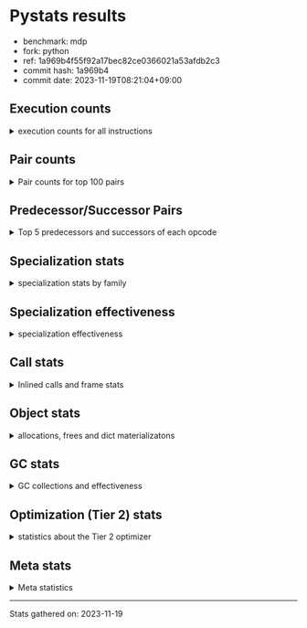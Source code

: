 
# Pystats results

- benchmark: mdp
- fork: python
- ref: 1a969b4f55f92a17bec82ce0366021a53afdb2c3
- commit hash: 1a969b4
- commit date: 2023-11-19T08:21:04+09:00

## Execution counts

<details>
<summary> execution counts for all instructions </summary>

|Name | Count | Self | Cumulative | Miss ratio | 
|---|---:|---:|---:|---:|
| LOAD_FAST | 1,037,805,900 | 14.2% | 14.2% |  |
| RESUME_CHECK | 559,416,940 | 7.7% | 21.9% | 0.0% |
| INTERPRETER_EXIT | 435,891,180 | 6.0% | 27.9% |  |
| POP_TOP | 388,578,040 | 5.3% | 33.2% |  |
| ENTER_EXECUTOR | 367,601,340 | 5.0% | 38.2% |  |
| YIELD_VALUE | 324,495,840 | 4.4% | 42.7% |  |
| LOAD_FAST_LOAD_FAST | 314,178,300 | 4.3% | 47.0% |  |
| STORE_FAST | 274,913,040 | 3.8% | 50.8% |  |
| LOAD_DEREF | 239,879,080 | 3.3% | 54.1% |  |
| RETURN_VALUE | 172,332,640 | 2.4% | 56.4% |  |
| LOAD_GLOBAL_MODULE | 171,694,360 | 2.4% | 58.8% |  |
| LOAD_CONST | 165,646,040 | 2.3% | 61.0% |  |
| LOAD_GLOBAL_BUILTIN | 151,846,780 | 2.1% | 63.1% |  |
| POP_JUMP_IF_FALSE | 146,685,380 | 2.0% | 65.1% |  |
| COPY_FREE_VARS | 141,718,960 | 1.9% | 67.1% |  |
| BINARY_SUBSCR | 132,736,280 | 1.8% | 68.9% |  |
| LOAD_ATTR_SLOT | 130,016,240 | 1.8% | 70.7% |  |
| FOR_ITER_LIST | 126,079,100 | 1.7% | 72.4% | 0.1% |
| CALL_PY_EXACT_ARGS | 122,632,460 | 1.7% | 74.1% | 1.4% |
| PUSH_NULL | 100,104,320 | 1.4% | 75.5% |  |
| BINARY_OP_MULTIPLY_INT | 97,943,940 | 1.3% | 76.8% |  |
| BINARY_OP | 88,432,080 | 1.2% | 78.0% |  |
| STORE_ATTR_SLOT | 80,104,680 | 1.1% | 79.1% |  |
| CALL | 77,266,280 | 1.1% | 80.2% |  |
| COMPARE_OP_INT | 74,171,280 | 1.0% | 81.2% |  |
| STORE_FAST_STORE_FAST | 72,597,600 | 1.0% | 82.2% |  |
| STORE_SUBSCR | 69,175,560 | 0.9% | 83.1% |  |
| LOAD_ATTR | 64,908,140 | 0.9% | 84.0% |  |
| RETURN_CONST | 63,239,120 | 0.9% | 84.9% |  |
| RETURN_GENERATOR | 62,832,560 | 0.9% | 85.8% |  |
| CALL_BUILTIN_FAST | 58,829,240 | 0.8% | 86.6% |  |
| LOAD_ATTR_MODULE | 58,243,860 | 0.8% | 87.4% |  |
| BUILD_TUPLE | 53,067,320 | 0.7% | 88.1% |  |
| UNPACK_SEQUENCE_TWO_TUPLE | 51,679,060 | 0.7% | 88.8% |  |
| GET_ITER | 44,948,900 | 0.6% | 89.4% |  |
| LOAD_ATTR_INSTANCE_VALUE | 42,517,080 | 0.6% | 90.0% |  |
| LOAD_ATTR_METHOD_WITH_VALUES | 42,471,240 | 0.6% | 90.6% |  |
| MAKE_FUNCTION | 42,192,420 | 0.6% | 91.2% |  |
| BINARY_SUBSCR_DICT | 42,192,140 | 0.6% | 91.7% |  |
| NOP | 41,899,540 | 0.6% | 92.3% |  |
| BINARY_OP_MULTIPLY_FLOAT | 41,716,800 | 0.6% | 92.9% |  |
| CALL_BUILTIN_FAST_WITH_KEYWORDS | 41,716,600 | 0.6% | 93.5% |  |
| SET_FUNCTION_ATTRIBUTE | 41,513,780 | 0.6% | 94.0% |  |
| LOAD_SUPER_ATTR_METHOD | 40,052,360 | 0.5% | 94.6% |  |
| CALL_BOUND_METHOD_EXACT_ARGS | 35,344,000 | 0.5% | 95.1% |  |
| BINARY_OP_ADD_INT | 35,219,880 | 0.5% | 95.5% |  |
| TO_BOOL_BOOL | 34,553,040 | 0.5% | 96.0% |  |
| POP_JUMP_IF_TRUE | 33,170,240 | 0.5% | 96.5% |  |
| CALL_ISINSTANCE | 33,089,520 | 0.5% | 96.9% |  |
| COMPARE_OP_FLOAT | 31,185,840 | 0.4% | 97.4% |  |
| BINARY_SUBSCR_TUPLE_INT | 20,898,380 | 0.3% | 97.6% |  |
| SWAP | 17,208,320 | 0.2% | 97.9% |  |
| COPY | 13,952,880 | 0.2% | 98.1% |  |
| JUMP_FORWARD | 13,706,480 | 0.2% | 98.3% |  |
| FOR_ITER | 11,286,460 | 0.2% | 98.4% |  |
| CALL_BUILTIN_CLASS | 10,733,520 | 0.1% | 98.6% |  |
| IS_OP | 10,113,040 | 0.1% | 98.7% |  |
| CALL_TYPE_1 | 10,112,980 | 0.1% | 98.8% |  |
| JUMP_BACKWARD | 9,688,140 | 0.1% | 99.0% |  |
| EXTENDED_ARG | 9,448,480 | 0.1% | 99.1% |  |
| POP_JUMP_IF_NOT_NONE | 9,448,480 | 0.1% | 99.2% |  |
| LOAD_ATTR_METHOD_NO_DICT | 8,732,680 | 0.1% | 99.3% | 0.6% |
| UNARY_NEGATIVE | 5,776,000 | 0.1% | 99.4% |  |
| CALL_LEN | 4,939,800 | 0.1% | 99.5% |  |
| CALL_KW | 4,647,120 | 0.1% | 99.6% |  |
| TO_BOOL | 4,356,140 | 0.1% | 99.6% |  |
| LOAD_ATTR_PROPERTY | 3,246,800 | 0.0% | 99.7% | 0.8% |
| MAP_ADD | 3,091,600 | 0.0% | 99.7% |  |
| TO_BOOL_LIST | 2,472,100 | 0.0% | 99.7% |  |
| FOR_ITER_TUPLE | 2,461,300 | 0.0% | 99.8% | 6.9% |
| STORE_FAST_LOAD_FAST | 2,286,340 | 0.0% | 99.8% |  |
| LOAD_FAST_AND_CLEAR | 1,655,280 | 0.0% | 99.8% |  |
| CALL_METHOD_DESCRIPTOR_NOARGS | 1,615,560 | 0.0% | 99.8% | 55.4% |
| COMPARE_OP | 1,609,620 | 0.0% | 99.9% |  |
| BUILD_LIST | 1,171,520 | 0.0% | 99.9% |  |
| FOR_ITER_RANGE | 1,171,320 | 0.0% | 99.9% |  |
| CALL_LIST_APPEND | 771,640 | 0.0% | 99.9% |  |
| UNPACK_SEQUENCE_TUPLE | 734,960 | 0.0% | 99.9% |  |
| BUILD_MAP | 720,800 | 0.0% | 99.9% |  |
| COMPARE_OP_STR | 665,460 | 0.0% | 99.9% |  |
| LIST_APPEND | 586,160 | 0.0% | 99.9% |  |
| CALL_METHOD_DESCRIPTOR_O | 491,860 | 0.0% | 100.0% |  |
| CONTAINS_OP | 387,580 | 0.0% | 100.0% |  |
| CHECK_EXC_MATCH | 385,680 | 0.0% | 100.0% |  |
| POP_EXCEPT | 385,680 | 0.0% | 100.0% |  |
| PUSH_EXC_INFO | 385,680 | 0.0% | 100.0% |  |
| STORE_SUBSCR_DICT | 385,660 | 0.0% | 100.0% |  |
| CALL_FUNCTION_EX | 292,960 | 0.0% | 100.0% |  |
| LOAD_FAST_CHECK | 292,800 | 0.0% | 100.0% |  |
| BINARY_OP_SUBTRACT_INT | 292,700 | 0.0% | 100.0% |  |
| BINARY_SUBSCR_LIST_INT | 292,700 | 0.0% | 100.0% |  |
| BINARY_OP_ADD_FLOAT | 105,800 | 0.0% | 100.0% |  |
| BINARY_OP_SUBTRACT_FLOAT | 9,040 | 0.0% | 100.0% |  |
| LOAD_GLOBAL | 4,340 | 0.0% | 100.0% |  |
| RESUME | 1,000 | 0.0% | 100.0% | 96.0% |
| UNPACK_SEQUENCE | 680 | 0.0% | 100.0% |  |
| STORE_ATTR | 480 | 0.0% | 100.0% |  |
| CALL_METHOD_DESCRIPTOR_FAST | 380 | 0.0% | 100.0% |  |
| STORE_ATTR_INSTANCE_VALUE | 360 | 0.0% | 100.0% |  |
| TO_BOOL_INT | 300 | 0.0% | 100.0% |  |
| MAKE_CELL | 160 | 0.0% | 100.0% |  |
| STORE_DEREF | 160 | 0.0% | 100.0% |  |
| CALL_INTRINSIC_1 | 80 | 0.0% | 100.0% |  |
| LIST_EXTEND | 80 | 0.0% | 100.0% |  |
| LOAD_SUPER_ATTR | 80 | 0.0% | 100.0% |  |
| EXIT_INIT_CHECK | 60 | 0.0% | 100.0% |  |
| CALL_ALLOC_AND_ENTER_INIT | 60 | 0.0% | 100.0% |  |
| CALL_BUILTIN_O | 60 | 0.0% | 100.0% |  |


</details>

## Pair counts

<details>
<summary> Pair counts for top 100 pairs </summary>

|Pair | Count | Self | Cumulative | 
|---|---:|---:|---:|
| CACHE RESUME_CHECK | 333,005,880 | 4.6% | 4.6% |
| POP_TOP ENTER_EXECUTOR | 324,970,380 | 4.5% | 9.0% |
| YIELD_VALUE INTERPRETER_EXIT | 324,495,840 | 4.4% | 13.5% |
| RESUME_CHECK POP_TOP | 324,495,720 | 4.4% | 17.9% |
| ENTER_EXECUTOR YIELD_VALUE | 260,347,940 | 3.6% | 21.5% |
| LOAD_DEREF LOAD_FAST | 191,857,320 | 2.6% | 24.1% |
| LOAD_FAST LOAD_ATTR_SLOT | 130,015,840 | 1.8% | 25.9% |
| LOAD_FAST BINARY_SUBSCR | 126,108,600 | 1.7% | 27.6% |
| RESUME_CHECK LOAD_FAST | 106,363,340 | 1.5% | 29.1% |
| LOAD_GLOBAL_BUILTIN LOAD_FAST | 95,064,080 | 1.3% | 30.4% |
| PUSH_NULL LOAD_FAST_LOAD_FAST | 88,230,880 | 1.2% | 31.6% |
| LOAD_FAST LOAD_CONST | 86,521,080 | 1.2% | 32.8% |
| CALL_PY_EXACT_ARGS RESUME_CHECK | 80,608,120 | 1.1% | 33.9% |
| COPY_FREE_VARS RESUME_CHECK | 79,365,060 | 1.1% | 35.0% |
| RESUME_CHECK LOAD_GLOBAL_BUILTIN | 78,718,080 | 1.1% | 36.1% |
| STORE_FAST LOAD_FAST | 76,635,680 | 1.1% | 37.1% |
| COMPARE_OP_INT POP_JUMP_IF_FALSE | 74,171,280 | 1.0% | 38.1% |
| LOAD_FAST_LOAD_FAST STORE_ATTR_SLOT | 71,320,680 | 1.0% | 39.1% |
| LOAD_CONST COMPARE_OP_INT | 69,537,120 | 1.0% | 40.1% |
| RETURN_VALUE RETURN_VALUE | 67,699,120 | 0.9% | 41.0% |
| STORE_FAST LOAD_DEREF | 66,708,760 | 0.9% | 41.9% |
| LOAD_ATTR_SLOT LOAD_FAST | 65,008,120 | 0.9% | 42.8% |
| ENTER_EXECUTOR FOR_ITER_LIST | 63,096,860 | 0.9% | 43.7% |
| RETURN_CONST INTERPRETER_EXIT | 62,867,220 | 0.9% | 44.5% |
| CACHE POP_TOP | 62,832,560 | 0.9% | 45.4% |
| POP_TOP RESUME_CHECK | 62,832,440 | 0.9% | 46.2% |
| LOAD_FAST STORE_SUBSCR | 62,565,320 | 0.9% | 47.1% |
| FOR_ITER_LIST RETURN_CONST | 62,390,320 | 0.9% | 48.0% |
| LOAD_FAST FOR_ITER_LIST | 62,390,240 | 0.9% | 48.8% |
| COPY_FREE_VARS RETURN_GENERATOR | 62,353,760 | 0.9% | 49.7% |
| STORE_FAST LOAD_FAST_LOAD_FAST | 61,302,400 | 0.8% | 50.5% |
| LOAD_ATTR_SLOT STORE_FAST_STORE_FAST | 61,207,680 | 0.8% | 51.3% |
| LOAD_GLOBAL_MODULE LOAD_ATTR_MODULE | 58,243,560 | 0.8% | 52.1% |
| LOAD_FAST_LOAD_FAST CALL_BUILTIN_FAST | 56,928,840 | 0.8% | 52.9% |
| LOAD_ATTR_MODULE PUSH_NULL | 54,150,740 | 0.7% | 53.7% |
| CALL_BUILTIN_FAST STORE_FAST | 54,150,560 | 0.7% | 54.4% |
| LOAD_FAST RETURN_VALUE | 50,118,160 | 0.7% | 55.1% |
| CALL STORE_FAST | 49,932,720 | 0.7% | 55.8% |
| BINARY_SUBSCR LOAD_FAST | 48,590,960 | 0.7% | 56.4% |
| RETURN_VALUE INTERPRETER_EXIT | 48,528,120 | 0.7% | 57.1% |
| LOAD_FAST_LOAD_FAST BINARY_OP_MULTIPLY_INT | 48,105,760 | 0.7% | 57.8% |
| LOAD_FAST_LOAD_FAST LOAD_FAST | 44,642,480 | 0.6% | 58.4% |
| LOAD_DEREF PUSH_NULL | 43,667,280 | 0.6% | 59.0% |
| LOAD_FAST CALL_PY_EXACT_ARGS | 43,498,580 | 0.6% | 59.6% |
| LOAD_FAST BUILD_TUPLE | 43,455,060 | 0.6% | 60.2% |
| LOAD_ATTR_METHOD_WITH_VALUES LOAD_FAST | 42,471,180 | 0.6% | 60.8% |
| LOAD_FAST LOAD_ATTR_METHOD_WITH_VALUES | 42,470,980 | 0.6% | 61.3% |
| LOAD_ATTR_INSTANCE_VALUE LOAD_FAST | 42,285,400 | 0.6% | 61.9% |
| LOAD_FAST BINARY_OP | 42,256,960 | 0.6% | 62.5% |
| STORE_FAST STORE_FAST | 42,251,800 | 0.6% | 63.1% |
| LOAD_CONST MAKE_FUNCTION | 42,192,420 | 0.6% | 63.7% |
| LOAD_FAST LOAD_ATTR_INSTANCE_VALUE | 42,131,140 | 0.6% | 64.2% |
| LOAD_GLOBAL_MODULE LOAD_FAST | 42,101,880 | 0.6% | 64.8% |
| LOAD_FAST BINARY_SUBSCR_DICT | 42,099,300 | 0.6% | 65.4% |
| RETURN_VALUE GET_ITER | 41,899,620 | 0.6% | 66.0% |
| NOP LOAD_FAST | 41,899,460 | 0.6% | 66.5% |
| RESUME_CHECK NOP | 41,899,440 | 0.6% | 67.1% |
| GET_ITER CALL_PY_EXACT_ARGS | 41,899,420 | 0.6% | 67.7% |
| BINARY_OP_MULTIPLY_FLOAT YIELD_VALUE | 41,716,800 | 0.6% | 68.3% |
| UNPACK_SEQUENCE_TWO_TUPLE STORE_FAST | 41,716,800 | 0.6% | 68.8% |
| LOAD_FAST BINARY_OP_MULTIPLY_FLOAT | 41,716,760 | 0.6% | 69.4% |
| FOR_ITER_LIST UNPACK_SEQUENCE_TWO_TUPLE | 41,716,760 | 0.6% | 70.0% |
| CALL_BUILTIN_FAST_WITH_KEYWORDS LOAD_DEREF | 41,716,600 | 0.6% | 70.5% |
| RETURN_GENERATOR CALL_BUILTIN_FAST_WITH_KEYWORDS | 41,716,560 | 0.6% | 71.1% |
| BUILD_TUPLE LOAD_CONST | 41,699,700 | 0.6% | 71.7% |
| MAKE_FUNCTION SET_FUNCTION_ATTRIBUTE | 41,513,780 | 0.6% | 72.3% |
| SET_FUNCTION_ATTRIBUTE LOAD_FAST | 41,513,780 | 0.6% | 72.8% |
| BINARY_SUBSCR_DICT RETURN_VALUE | 41,513,780 | 0.6% | 73.4% |
| CALL_PY_EXACT_ARGS COPY_FREE_VARS | 41,513,700 | 0.6% | 74.0% |
| LOAD_FAST CALL | 41,224,440 | 0.6% | 74.5% |
| LOAD_FAST_LOAD_FAST BINARY_OP | 40,347,280 | 0.6% | 75.1% |
| CACHE COPY_FREE_VARS | 40,052,400 | 0.5% | 75.6% |
| LOAD_SUPER_ATTR_METHOD LOAD_FAST | 40,052,360 | 0.5% | 76.2% |
| STORE_ATTR_SLOT LOAD_FAST | 40,052,340 | 0.5% | 76.7% |
| LOAD_FAST LOAD_SUPER_ATTR_METHOD | 40,052,320 | 0.5% | 77.3% |
| LOAD_GLOBAL_BUILTIN LOAD_GLOBAL_MODULE | 40,052,320 | 0.5% | 77.8% |
| STORE_FAST_STORE_FAST LOAD_FAST | 36,890,400 | 0.5% | 78.3% |
| BINARY_OP BINARY_OP_MULTIPLY_INT | 36,261,020 | 0.5% | 78.8% |
| LOAD_FAST LOAD_GLOBAL_MODULE | 35,282,320 | 0.5% | 79.3% |
| CALL_BOUND_METHOD_EXACT_ARGS COPY_FREE_VARS | 34,958,180 | 0.5% | 79.8% |
| STORE_FAST_STORE_FAST LOAD_GLOBAL_MODULE | 34,878,960 | 0.5% | 80.3% |
| TO_BOOL_BOOL POP_JUMP_IF_FALSE | 34,553,040 | 0.5% | 80.8% |
| POP_JUMP_IF_FALSE LOAD_FAST_LOAD_FAST | 33,340,620 | 0.5% | 81.2% |
| CALL_ISINSTANCE TO_BOOL_BOOL | 33,089,440 | 0.5% | 81.7% |
| POP_JUMP_IF_FALSE LOAD_GLOBAL_MODULE | 32,243,880 | 0.4% | 82.1% |
| BINARY_SUBSCR LOAD_DEREF | 31,291,680 | 0.4% | 82.5% |
| STORE_ATTR_SLOT LOAD_FAST_LOAD_FAST | 31,268,440 | 0.4% | 83.0% |
| COMPARE_OP_FLOAT POP_JUMP_IF_TRUE | 31,176,860 | 0.4% | 83.4% |
| BINARY_SUBSCR COMPARE_OP_FLOAT | 31,176,840 | 0.4% | 83.8% |
| STORE_SUBSCR LOAD_GLOBAL_BUILTIN | 31,176,800 | 0.4% | 84.2% |
| POP_JUMP_IF_TRUE ENTER_EXECUTOR | 31,070,780 | 0.4% | 84.7% |
| BINARY_OP_MULTIPLY_INT LOAD_FAST_LOAD_FAST | 30,896,520 | 0.4% | 85.1% |
| LOAD_GLOBAL_MODULE LOAD_ATTR | 30,604,100 | 0.4% | 85.5% |
| POP_JUMP_IF_FALSE LOAD_DEREF | 30,604,000 | 0.4% | 85.9% |
| LOAD_ATTR LOAD_FAST_LOAD_FAST | 30,603,920 | 0.4% | 86.4% |
| LOAD_GLOBAL_MODULE CALL_ISINSTANCE | 30,311,160 | 0.4% | 86.8% |
| LOAD_FAST_LOAD_FAST CALL_PY_EXACT_ARGS | 30,162,120 | 0.4% | 87.2% |
| BINARY_OP_MULTIPLY_INT CALL_BOUND_METHOD_EXACT_ARGS | 30,018,280 | 0.4% | 87.6% |
| BINARY_OP_MULTIPLY_INT BINARY_OP_ADD_INT | 28,837,600 | 0.4% | 88.0% |
| BINARY_OP STORE_FAST | 25,777,820 | 0.4% | 88.3% |


</details>

## Predecessor/Successor Pairs

<details>
<summary> Top 5 predecessors and successors of each opcode </summary>

### CACHE

<details>
<summary> Successors and predecessors for CACHE </summary>

|Successors | Count | Percentage | 
|---|---:|---:|
| RESUME_CHECK | 333,005,880 | 76.4% |
| POP_TOP | 62,832,560 | 14.4% |
| COPY_FREE_VARS | 40,052,400 | 9.2% |
| RESUME | 340 | 0.0% |


</details>

### BINARY_SUBSCR

<details>
<summary> Successors and predecessors for BINARY_SUBSCR </summary>

|Predecessors | Count | Percentage | 
|---|---:|---:|
| LOAD_FAST | 126,108,600 | 95.0% |
| COPY | 6,591,280 | 5.0% |
| BINARY_SUBSCR | 35,760 | 0.0% |
| LOAD_CONST | 640 | 0.0% |

|Successors | Count | Percentage | 
|---|---:|---:|
| LOAD_FAST | 48,590,960 | 36.6% |
| LOAD_DEREF | 31,291,680 | 23.6% |
| COMPARE_OP_FLOAT | 31,176,840 | 23.5% |
| YIELD_VALUE | 20,637,440 | 15.5% |
| LOAD_FAST_LOAD_FAST | 888,080 | 0.7% |


</details>

### CHECK_EXC_MATCH

<details>
<summary> Successors and predecessors for CHECK_EXC_MATCH </summary>

|Predecessors | Count | Percentage | 
|---|---:|---:|
| LOAD_GLOBAL_BUILTIN | 385,660 | 100.0% |
| LOAD_GLOBAL | 20 | 0.0% |

|Successors | Count | Percentage | 
|---|---:|---:|
| POP_JUMP_IF_FALSE | 385,680 | 100.0% |


</details>

### EXIT_INIT_CHECK

<details>
<summary> Successors and predecessors for EXIT_INIT_CHECK </summary>

|Predecessors | Count | Percentage | 
|---|---:|---:|
| RETURN_CONST | 60 | 100.0% |

|Successors | Count | Percentage | 
|---|---:|---:|
| RETURN_VALUE | 60 | 100.0% |


</details>

### GET_ITER

<details>
<summary> Successors and predecessors for GET_ITER </summary>

|Predecessors | Count | Percentage | 
|---|---:|---:|
| RETURN_VALUE | 41,899,620 | 93.2% |
| CALL_METHOD_DESCRIPTOR_NOARGS | 1,306,040 | 2.9% |
| LOAD_FAST | 586,000 | 1.3% |
| CALL_BUILTIN_CLASS | 585,420 | 1.3% |
| CALL | 292,940 | 0.7% |

|Successors | Count | Percentage | 
|---|---:|---:|
| CALL_PY_EXACT_ARGS | 41,899,420 | 93.2% |
| LOAD_FAST_AND_CLEAR | 1,120,400 | 2.5% |
| FOR_ITER | 1,064,180 | 2.4% |
| FOR_ITER_LIST | 585,800 | 1.3% |
| FOR_ITER_TUPLE | 278,840 | 0.6% |


</details>

### INTERPRETER_EXIT

<details>
<summary> Successors and predecessors for INTERPRETER_EXIT </summary>

|Predecessors | Count | Percentage | 
|---|---:|---:|
| YIELD_VALUE | 324,495,840 | 74.4% |
| RETURN_CONST | 62,867,220 | 14.4% |
| RETURN_VALUE | 48,528,120 | 11.1% |


</details>

### MAKE_FUNCTION

<details>
<summary> Successors and predecessors for MAKE_FUNCTION </summary>

|Predecessors | Count | Percentage | 
|---|---:|---:|
| LOAD_CONST | 42,192,420 | 100.0% |

|Successors | Count | Percentage | 
|---|---:|---:|
| SET_FUNCTION_ATTRIBUTE | 41,513,780 | 98.4% |
| LOAD_FAST | 385,840 | 0.9% |
| LOAD_CONST | 292,720 | 0.7% |
| CALL | 80 | 0.0% |


</details>

### NOP

<details>
<summary> Successors and predecessors for NOP </summary>

|Predecessors | Count | Percentage | 
|---|---:|---:|
| RESUME_CHECK | 41,899,440 | 100.0% |
| POP_TOP | 80 | 0.0% |
| RESUME | 20 | 0.0% |

|Successors | Count | Percentage | 
|---|---:|---:|
| LOAD_FAST | 41,899,460 | 100.0% |
| LOAD_DEREF | 80 | 0.0% |


</details>

### POP_EXCEPT

<details>
<summary> Successors and predecessors for POP_EXCEPT </summary>

|Predecessors | Count | Percentage | 
|---|---:|---:|
| STORE_FAST | 385,680 | 100.0% |

|Successors | Count | Percentage | 
|---|---:|---:|
| JUMP_FORWARD | 385,680 | 100.0% |


</details>

### POP_TOP

<details>
<summary> Successors and predecessors for POP_TOP </summary>

|Predecessors | Count | Percentage | 
|---|---:|---:|
| RESUME_CHECK | 324,495,720 | 83.5% |
| CACHE | 62,832,560 | 16.2% |
| CALL_METHOD_DESCRIPTOR_O | 491,860 | 0.1% |
| POP_JUMP_IF_FALSE | 385,680 | 0.1% |
| RETURN_CONST | 371,840 | 0.1% |

|Successors | Count | Percentage | 
|---|---:|---:|
| ENTER_EXECUTOR | 324,970,380 | 83.6% |
| RESUME_CHECK | 62,832,440 | 16.2% |
| LOAD_FAST | 386,040 | 0.1% |
| JUMP_FORWARD | 385,840 | 0.1% |
| JUMP_BACKWARD | 3,060 | 0.0% |


</details>

### PUSH_EXC_INFO

<details>
<summary> Successors and predecessors for PUSH_EXC_INFO </summary>

|Predecessors | Count | Percentage | 
|---|---:|---:|
| BINARY_SUBSCR_DICT | 385,660 | 100.0% |
| BINARY_SUBSCR | 20 | 0.0% |

|Successors | Count | Percentage | 
|---|---:|---:|
| LOAD_GLOBAL_BUILTIN | 385,640 | 100.0% |
| LOAD_GLOBAL | 40 | 0.0% |


</details>

### PUSH_NULL

<details>
<summary> Successors and predecessors for PUSH_NULL </summary>

|Predecessors | Count | Percentage | 
|---|---:|---:|
| LOAD_ATTR_MODULE | 54,150,740 | 54.1% |
| LOAD_DEREF | 43,667,280 | 43.6% |
| LOAD_FAST | 2,286,080 | 2.3% |
| LOAD_ATTR | 220 | 0.0% |

|Successors | Count | Percentage | 
|---|---:|---:|
| LOAD_FAST_LOAD_FAST | 88,230,880 | 88.1% |
| LOAD_FAST | 11,580,480 | 11.6% |
| LOAD_GLOBAL_MODULE | 292,680 | 0.3% |
| CALL | 240 | 0.0% |
| LOAD_GLOBAL | 40 | 0.0% |


</details>

### RETURN_GENERATOR

<details>
<summary> Successors and predecessors for RETURN_GENERATOR </summary>

|Predecessors | Count | Percentage | 
|---|---:|---:|
| COPY_FREE_VARS | 62,353,760 | 99.2% |
| CALL_PY_EXACT_ARGS | 478,760 | 0.8% |
| CALL | 40 | 0.0% |

|Successors | Count | Percentage | 
|---|---:|---:|
| CALL_BUILTIN_FAST_WITH_KEYWORDS | 41,716,560 | 66.4% |
| CALL | 20,637,280 | 32.8% |
| CALL_METHOD_DESCRIPTOR_O | 385,800 | 0.6% |
| CALL_BUILTIN_CLASS | 92,920 | 0.1% |


</details>

### RETURN_VALUE

<details>
<summary> Successors and predecessors for RETURN_VALUE </summary>

|Predecessors | Count | Percentage | 
|---|---:|---:|
| RETURN_VALUE | 67,699,120 | 39.3% |
| LOAD_FAST | 50,118,160 | 29.1% |
| BINARY_SUBSCR_DICT | 41,513,780 | 24.1% |
| CALL_BUILTIN_FAST | 4,678,680 | 2.7% |
| LOAD_ATTR_SLOT | 3,800,440 | 2.2% |

|Successors | Count | Percentage | 
|---|---:|---:|
| RETURN_VALUE | 67,699,120 | 39.3% |
| INTERPRETER_EXIT | 48,528,120 | 28.2% |
| GET_ITER | 41,899,620 | 24.3% |
| STORE_FAST | 10,507,600 | 6.1% |
| CALL_BUILTIN_CLASS | 3,214,960 | 1.9% |


</details>

### STORE_SUBSCR

<details>
<summary> Successors and predecessors for STORE_SUBSCR </summary>

|Predecessors | Count | Percentage | 
|---|---:|---:|
| LOAD_FAST | 62,565,320 | 90.4% |
| SWAP | 6,591,280 | 9.5% |
| STORE_SUBSCR | 18,800 | 0.0% |
| LOAD_ATTR_INSTANCE_VALUE | 120 | 0.0% |
| LOAD_ATTR | 40 | 0.0% |

|Successors | Count | Percentage | 
|---|---:|---:|
| LOAD_GLOBAL_BUILTIN | 31,176,800 | 45.1% |
| LOAD_DEREF | 20,964,080 | 30.3% |
| JUMP_FORWARD | 10,318,560 | 14.9% |
| JUMP_BACKWARD | 6,005,860 | 8.7% |
| ENTER_EXECUTOR | 585,420 | 0.8% |


</details>

### TO_BOOL

<details>
<summary> Successors and predecessors for TO_BOOL </summary>

|Predecessors | Count | Percentage | 
|---|---:|---:|
| LOAD_FAST | 4,354,600 | 100.0% |
| TO_BOOL | 1,260 | 0.0% |
| LOAD_ATTR | 120 | 0.0% |
| CALL | 80 | 0.0% |
| CALL_ISINSTANCE | 80 | 0.0% |

|Successors | Count | Percentage | 
|---|---:|---:|
| POP_JUMP_IF_FALSE | 4,354,640 | 100.0% |
| TO_BOOL | 1,260 | 0.0% |
| TO_BOOL_BOOL | 160 | 0.0% |
| TO_BOOL_LIST | 60 | 0.0% |
| TO_BOOL_INT | 20 | 0.0% |


</details>

### UNARY_NEGATIVE

<details>
<summary> Successors and predecessors for UNARY_NEGATIVE </summary>

|Predecessors | Count | Percentage | 
|---|---:|---:|
| LOAD_FAST_LOAD_FAST | 4,168,480 | 72.2% |
| BINARY_SUBSCR_TUPLE_INT | 1,607,500 | 27.8% |
| BINARY_SUBSCR | 20 | 0.0% |

|Successors | Count | Percentage | 
|---|---:|---:|
| CALL_PY_EXACT_ARGS | 4,168,440 | 72.2% |
| LOAD_FAST | 1,607,520 | 27.8% |
| CALL | 40 | 0.0% |


</details>

### BINARY_OP

<details>
<summary> Successors and predecessors for BINARY_OP </summary>

|Predecessors | Count | Percentage | 
|---|---:|---:|
| LOAD_FAST | 42,256,960 | 47.8% |
| LOAD_FAST_LOAD_FAST | 40,347,280 | 45.6% |
| LOAD_CONST | 1,761,480 | 2.0% |
| CALL_BUILTIN_CLASS | 1,607,500 | 1.8% |
| BINARY_OP | 915,200 | 1.0% |

|Successors | Count | Percentage | 
|---|---:|---:|
| BINARY_OP_MULTIPLY_INT | 36,261,020 | 41.0% |
| STORE_FAST | 25,777,820 | 29.1% |
| LOAD_FAST_LOAD_FAST | 14,852,080 | 16.8% |
| SWAP | 6,591,280 | 7.5% |
| RETURN_VALUE | 1,607,620 | 1.8% |


</details>

### BUILD_LIST

<details>
<summary> Successors and predecessors for BUILD_LIST </summary>

|Predecessors | Count | Percentage | 
|---|---:|---:|
| SWAP | 585,600 | 50.0% |
| LOAD_FAST | 292,880 | 25.0% |
| LOAD_FAST_LOAD_FAST | 292,720 | 25.0% |
| POP_JUMP_IF_FALSE | 160 | 0.0% |
| LOAD_ATTR_INSTANCE_VALUE | 60 | 0.0% |

|Successors | Count | Percentage | 
|---|---:|---:|
| SWAP | 585,600 | 50.0% |
| CALL | 292,800 | 25.0% |
| LOAD_FAST_LOAD_FAST | 292,720 | 25.0% |
| RETURN_VALUE | 160 | 0.0% |
| LOAD_DEREF | 80 | 0.0% |


</details>

### BUILD_MAP

<details>
<summary> Successors and predecessors for BUILD_MAP </summary>

|Predecessors | Count | Percentage | 
|---|---:|---:|
| SWAP | 534,800 | 74.2% |
| CALL | 185,920 | 25.8% |
| RESUME_CHECK | 60 | 0.0% |
| RESUME | 20 | 0.0% |

|Successors | Count | Percentage | 
|---|---:|---:|
| SWAP | 534,800 | 74.2% |
| RETURN_VALUE | 185,920 | 25.8% |
| LOAD_FAST | 80 | 0.0% |


</details>

### BUILD_TUPLE

<details>
<summary> Successors and predecessors for BUILD_TUPLE </summary>

|Predecessors | Count | Percentage | 
|---|---:|---:|
| LOAD_FAST | 43,455,060 | 81.9% |
| LOAD_FAST_LOAD_FAST | 4,261,920 | 8.0% |
| BINARY_SUBSCR_TUPLE_INT | 3,091,560 | 5.8% |
| LOAD_CONST | 1,700,980 | 3.2% |
| CALL | 371,840 | 0.7% |

|Successors | Count | Percentage | 
|---|---:|---:|
| LOAD_CONST | 41,699,700 | 78.6% |
| COPY | 4,168,480 | 7.9% |
| YIELD_VALUE | 1,793,620 | 3.4% |
| LOAD_FAST | 1,633,360 | 3.1% |
| RETURN_VALUE | 1,607,520 | 3.0% |


</details>

### CALL

<details>
<summary> Successors and predecessors for CALL </summary>

|Predecessors | Count | Percentage | 
|---|---:|---:|
| LOAD_FAST | 41,224,440 | 53.4% |
| RETURN_GENERATOR | 20,637,280 | 26.7% |
| CALL | 4,670,420 | 6.0% |
| LOAD_FAST_LOAD_FAST | 4,355,000 | 5.6% |
| BINARY_OP_ADD_INT | 4,354,380 | 5.6% |

|Successors | Count | Percentage | 
|---|---:|---:|
| STORE_FAST | 49,932,720 | 64.6% |
| LOAD_DEREF | 20,637,180 | 26.7% |
| CALL | 4,670,420 | 6.0% |
| CALL_PY_EXACT_ARGS | 586,100 | 0.8% |
| LOAD_FAST | 585,720 | 0.8% |


</details>

### CALL_FUNCTION_EX

<details>
<summary> Successors and predecessors for CALL_FUNCTION_EX </summary>

|Predecessors | Count | Percentage | 
|---|---:|---:|
| LOAD_FAST | 292,800 | 99.9% |
| CALL_INTRINSIC_1 | 80 | 0.0% |
| STORE_FAST | 80 | 0.0% |

|Successors | Count | Percentage | 
|---|---:|---:|
| CALL_BUILTIN_CLASS | 292,680 | 99.9% |
| RETURN_VALUE | 80 | 0.0% |
| COPY_FREE_VARS | 80 | 0.0% |
| RESUME_CHECK | 60 | 0.0% |
| CALL | 40 | 0.0% |


</details>

### CALL_INTRINSIC_1

<details>
<summary> Successors and predecessors for CALL_INTRINSIC_1 </summary>

|Predecessors | Count | Percentage | 
|---|---:|---:|
| LIST_EXTEND | 80 | 100.0% |

|Successors | Count | Percentage | 
|---|---:|---:|
| CALL_FUNCTION_EX | 80 | 100.0% |


</details>

### CALL_KW

<details>
<summary> Successors and predecessors for CALL_KW </summary>

|Predecessors | Count | Percentage | 
|---|---:|---:|
| LOAD_CONST | 4,647,120 | 100.0% |

|Successors | Count | Percentage | 
|---|---:|---:|
| COPY_FREE_VARS | 4,354,400 | 93.7% |
| STORE_FAST | 292,720 | 6.3% |


</details>

### COMPARE_OP

<details>
<summary> Successors and predecessors for COMPARE_OP </summary>

|Predecessors | Count | Percentage | 
|---|---:|---:|
| LOAD_CONST | 1,608,560 | 99.9% |
| COMPARE_OP | 780 | 0.0% |
| LOAD_FAST | 120 | 0.0% |
| LOAD_FAST_LOAD_FAST | 80 | 0.0% |
| BINARY_SUBSCR | 40 | 0.0% |

|Successors | Count | Percentage | 
|---|---:|---:|
| POP_JUMP_IF_TRUE | 1,607,540 | 99.9% |
| COMPARE_OP | 780 | 0.0% |
| POP_JUMP_IF_FALSE | 600 | 0.0% |
| COMPARE_OP_INT | 520 | 0.0% |
| COMPARE_OP_FLOAT | 80 | 0.0% |


</details>

### CONTAINS_OP

<details>
<summary> Successors and predecessors for CONTAINS_OP </summary>

|Predecessors | Count | Percentage | 
|---|---:|---:|
| LOAD_FAST_LOAD_FAST | 387,580 | 100.0% |

|Successors | Count | Percentage | 
|---|---:|---:|
| POP_JUMP_IF_TRUE | 385,840 | 99.6% |
| POP_JUMP_IF_FALSE | 1,740 | 0.4% |


</details>

### COPY

<details>
<summary> Successors and predecessors for COPY </summary>

|Predecessors | Count | Percentage | 
|---|---:|---:|
| COPY | 6,591,280 | 47.2% |
| BUILD_TUPLE | 4,168,480 | 29.9% |
| LOAD_FAST_LOAD_FAST | 2,422,800 | 17.4% |
| SWAP | 664,560 | 4.8% |
| BINARY_OP | 105,760 | 0.8% |

|Successors | Count | Percentage | 
|---|---:|---:|
| BINARY_SUBSCR | 6,591,280 | 47.2% |
| COPY | 6,591,280 | 47.2% |
| IS_OP | 664,560 | 4.8% |
| LOAD_DEREF | 105,760 | 0.8% |


</details>

### COPY_FREE_VARS

<details>
<summary> Successors and predecessors for COPY_FREE_VARS </summary>

|Predecessors | Count | Percentage | 
|---|---:|---:|
| CALL_PY_EXACT_ARGS | 41,513,700 | 29.3% |
| CACHE | 40,052,400 | 28.3% |
| CALL_BOUND_METHOD_EXACT_ARGS | 34,958,180 | 24.7% |
| ENTER_EXECUTOR | 20,839,980 | 14.7% |
| CALL_KW | 4,354,400 | 3.1% |

|Successors | Count | Percentage | 
|---|---:|---:|
| RESUME_CHECK | 79,365,060 | 56.0% |
| RETURN_GENERATOR | 62,353,760 | 44.0% |
| RESUME | 140 | 0.0% |


</details>

### ENTER_EXECUTOR

<details>
<summary> Successors and predecessors for ENTER_EXECUTOR </summary>

|Predecessors | Count | Percentage | 
|---|---:|---:|
| POP_TOP | 324,970,380 | 88.4% |
| POP_JUMP_IF_TRUE | 31,070,780 | 8.5% |
| POP_JUMP_IF_FALSE | 10,389,040 | 2.8% |
| STORE_SUBSCR | 585,420 | 0.2% |
| LIST_APPEND | 585,420 | 0.2% |

|Successors | Count | Percentage | 
|---|---:|---:|
| YIELD_VALUE | 260,347,940 | 70.8% |
| FOR_ITER_LIST | 63,096,860 | 17.2% |
| COPY_FREE_VARS | 20,839,980 | 5.7% |
| POP_JUMP_IF_FALSE | 20,330,960 | 5.5% |
| FOR_ITER_TUPLE | 1,829,040 | 0.5% |


</details>

### EXTENDED_ARG

<details>
<summary> Successors and predecessors for EXTENDED_ARG </summary>

|Predecessors | Count | Percentage | 
|---|---:|---:|
| LOAD_FAST | 9,448,480 | 100.0% |

|Successors | Count | Percentage | 
|---|---:|---:|
| POP_JUMP_IF_NOT_NONE | 9,448,480 | 100.0% |


</details>

### FOR_ITER

<details>
<summary> Successors and predecessors for FOR_ITER </summary>

|Predecessors | Count | Percentage | 
|---|---:|---:|
| JUMP_BACKWARD | 9,683,120 | 85.8% |
| GET_ITER | 1,064,180 | 9.4% |
| SWAP | 534,920 | 4.7% |
| FOR_ITER | 4,140 | 0.0% |
| LOAD_FAST | 100 | 0.0% |

|Successors | Count | Percentage | 
|---|---:|---:|
| UNPACK_SEQUENCE_TWO_TUPLE | 9,682,560 | 85.8% |
| LOAD_FAST | 692,240 | 6.1% |
| SWAP | 534,880 | 4.7% |
| RETURN_CONST | 371,840 | 3.3% |
| FOR_ITER | 4,140 | 0.0% |


</details>

### IS_OP

<details>
<summary> Successors and predecessors for IS_OP </summary>

|Predecessors | Count | Percentage | 
|---|---:|---:|
| LOAD_GLOBAL_BUILTIN | 8,783,900 | 86.9% |
| COPY | 664,560 | 6.6% |
| CALL_TYPE_1 | 664,540 | 6.6% |
| CALL | 20 | 0.0% |
| LOAD_GLOBAL | 20 | 0.0% |

|Successors | Count | Percentage | 
|---|---:|---:|
| POP_JUMP_IF_FALSE | 10,113,040 | 100.0% |


</details>

### JUMP_BACKWARD

<details>
<summary> Successors and predecessors for JUMP_BACKWARD </summary>

|Predecessors | Count | Percentage | 
|---|---:|---:|
| STORE_SUBSCR | 6,005,860 | 62.0% |
| MAP_ADD | 3,091,600 | 31.9% |
| FOR_ITER_LIST | 585,440 | 6.0% |
| POP_TOP | 3,060 | 0.0% |
| POP_JUMP_IF_FALSE | 1,020 | 0.0% |

|Successors | Count | Percentage | 
|---|---:|---:|
| FOR_ITER | 9,683,120 | 99.9% |
| FOR_ITER_LIST | 2,800 | 0.0% |
| FOR_ITER_TUPLE | 920 | 0.0% |
| LOAD_FAST | 640 | 0.0% |
| FOR_ITER_RANGE | 360 | 0.0% |


</details>

### JUMP_FORWARD

<details>
<summary> Successors and predecessors for JUMP_FORWARD </summary>

|Predecessors | Count | Percentage | 
|---|---:|---:|
| STORE_SUBSCR | 10,318,560 | 75.3% |
| JUMP_FORWARD | 664,560 | 4.8% |
| POP_JUMP_IF_FALSE | 664,560 | 4.8% |
| STORE_FAST | 510,320 | 3.7% |
| LOAD_CONST | 484,160 | 3.5% |

|Successors | Count | Percentage | 
|---|---:|---:|
| LOAD_DEREF | 10,318,560 | 75.3% |
| LOAD_FAST | 1,436,080 | 10.5% |
| STORE_FAST | 776,880 | 5.7% |
| JUMP_FORWARD | 664,560 | 4.8% |
| LOAD_FAST_LOAD_FAST | 324,400 | 2.4% |


</details>

### LIST_APPEND

<details>
<summary> Successors and predecessors for LIST_APPEND </summary>

|Predecessors | Count | Percentage | 
|---|---:|---:|
| BINARY_OP | 585,760 | 99.9% |
| LOAD_FAST | 240 | 0.0% |
| BUILD_TUPLE | 80 | 0.0% |
| JUMP_FORWARD | 80 | 0.0% |

|Successors | Count | Percentage | 
|---|---:|---:|
| ENTER_EXECUTOR | 585,420 | 99.9% |
| JUMP_BACKWARD | 740 | 0.1% |


</details>

### LIST_EXTEND

<details>
<summary> Successors and predecessors for LIST_EXTEND </summary>

|Predecessors | Count | Percentage | 
|---|---:|---:|
| LOAD_DEREF | 80 | 100.0% |

|Successors | Count | Percentage | 
|---|---:|---:|
| CALL_INTRINSIC_1 | 80 | 100.0% |


</details>

### LOAD_ATTR

<details>
<summary> Successors and predecessors for LOAD_ATTR </summary>

|Predecessors | Count | Percentage | 
|---|---:|---:|
| LOAD_GLOBAL_MODULE | 30,604,100 | 47.1% |
| LOAD_FAST | 24,609,080 | 37.9% |
| LOAD_ATTR | 5,830,840 | 9.0% |
| BINARY_SUBSCR_TUPLE_INT | 3,862,840 | 6.0% |
| LOAD_ATTR_PROPERTY | 520 | 0.0% |

|Successors | Count | Percentage | 
|---|---:|---:|
| LOAD_FAST_LOAD_FAST | 30,603,920 | 47.1% |
| LOAD_DEREF | 8,708,800 | 13.4% |
| LOAD_FAST | 6,404,140 | 9.9% |
| LOAD_ATTR | 5,830,840 | 9.0% |
| LOAD_GLOBAL_BUILTIN | 4,261,560 | 6.6% |


</details>

### LOAD_CONST

<details>
<summary> Successors and predecessors for LOAD_CONST </summary>

|Predecessors | Count | Percentage | 
|---|---:|---:|
| LOAD_FAST | 86,521,080 | 52.2% |
| BUILD_TUPLE | 41,699,700 | 25.2% |
| BINARY_SUBSCR_TUPLE_INT | 8,982,700 | 5.4% |
| STORE_ATTR_SLOT | 8,783,900 | 5.3% |
| LOAD_GLOBAL_BUILTIN | 5,139,700 | 3.1% |

|Successors | Count | Percentage | 
|---|---:|---:|
| COMPARE_OP_INT | 69,537,120 | 42.0% |
| MAKE_FUNCTION | 42,192,420 | 25.5% |
| BINARY_SUBSCR_TUPLE_INT | 20,898,080 | 12.6% |
| LOAD_FAST | 15,463,840 | 9.3% |
| CALL_KW | 4,647,120 | 2.8% |


</details>

### LOAD_DEREF

<details>
<summary> Successors and predecessors for LOAD_DEREF </summary>

|Predecessors | Count | Percentage | 
|---|---:|---:|
| STORE_FAST | 66,708,760 | 27.8% |
| CALL_BUILTIN_FAST_WITH_KEYWORDS | 41,716,600 | 17.4% |
| BINARY_SUBSCR | 31,291,680 | 13.0% |
| POP_JUMP_IF_FALSE | 30,604,000 | 12.8% |
| STORE_SUBSCR | 20,964,080 | 8.7% |

|Successors | Count | Percentage | 
|---|---:|---:|
| LOAD_FAST | 191,857,320 | 80.0% |
| PUSH_NULL | 43,667,280 | 18.2% |
| COMPARE_OP_INT | 4,354,360 | 1.8% |
| LIST_EXTEND | 80 | 0.0% |
| COMPARE_OP | 40 | 0.0% |


</details>

### LOAD_FAST

<details>
<summary> Successors and predecessors for LOAD_FAST </summary>

|Predecessors | Count | Percentage | 
|---|---:|---:|
| LOAD_DEREF | 191,857,320 | 18.5% |
| RESUME_CHECK | 106,363,340 | 10.2% |
| LOAD_GLOBAL_BUILTIN | 95,064,080 | 9.2% |
| STORE_FAST | 76,635,680 | 7.4% |
| LOAD_ATTR_SLOT | 65,008,120 | 6.3% |

|Successors | Count | Percentage | 
|---|---:|---:|
| LOAD_ATTR_SLOT | 130,015,840 | 12.5% |
| BINARY_SUBSCR | 126,108,600 | 12.2% |
| LOAD_CONST | 86,521,080 | 8.3% |
| STORE_SUBSCR | 62,565,320 | 6.0% |
| FOR_ITER_LIST | 62,390,240 | 6.0% |


</details>

### LOAD_FAST_AND_CLEAR

<details>
<summary> Successors and predecessors for LOAD_FAST_AND_CLEAR </summary>

|Predecessors | Count | Percentage | 
|---|---:|---:|
| GET_ITER | 1,120,400 | 67.7% |
| LOAD_FAST_AND_CLEAR | 534,880 | 32.3% |

|Successors | Count | Percentage | 
|---|---:|---:|
| SWAP | 1,120,400 | 67.7% |
| LOAD_FAST_AND_CLEAR | 534,880 | 32.3% |


</details>

### LOAD_FAST_CHECK

<details>
<summary> Successors and predecessors for LOAD_FAST_CHECK </summary>

|Predecessors | Count | Percentage | 
|---|---:|---:|
| LOAD_GLOBAL_BUILTIN | 292,760 | 100.0% |
| LOAD_GLOBAL | 40 | 0.0% |

|Successors | Count | Percentage | 
|---|---:|---:|
| LOAD_ATTR_METHOD_NO_DICT | 292,680 | 100.0% |
| LOAD_FAST | 80 | 0.0% |
| LOAD_ATTR | 40 | 0.0% |


</details>

### LOAD_FAST_LOAD_FAST

<details>
<summary> Successors and predecessors for LOAD_FAST_LOAD_FAST </summary>

|Predecessors | Count | Percentage | 
|---|---:|---:|
| PUSH_NULL | 88,230,880 | 28.1% |
| STORE_FAST | 61,302,400 | 19.5% |
| POP_JUMP_IF_FALSE | 33,340,620 | 10.6% |
| STORE_ATTR_SLOT | 31,268,440 | 10.0% |
| BINARY_OP_MULTIPLY_INT | 30,896,520 | 9.8% |

|Successors | Count | Percentage | 
|---|---:|---:|
| STORE_ATTR_SLOT | 71,320,680 | 22.7% |
| CALL_BUILTIN_FAST | 56,928,840 | 18.1% |
| BINARY_OP_MULTIPLY_INT | 48,105,760 | 15.3% |
| LOAD_FAST | 44,642,480 | 14.2% |
| BINARY_OP | 40,347,280 | 12.8% |


</details>

### LOAD_GLOBAL

<details>
<summary> Successors and predecessors for LOAD_GLOBAL </summary>

|Predecessors | Count | Percentage | 
|---|---:|---:|
| STORE_FAST | 900 | 20.7% |
| POP_JUMP_IF_FALSE | 760 | 17.5% |
| LOAD_FAST | 480 | 11.1% |
| LOAD_CONST | 280 | 6.5% |
| RESUME_CHECK | 280 | 6.5% |

|Successors | Count | Percentage | 
|---|---:|---:|
| LOAD_GLOBAL_MODULE | 1,420 | 32.7% |
| LOAD_GLOBAL_BUILTIN | 760 | 17.5% |
| LOAD_FAST | 700 | 16.1% |
| LOAD_ATTR | 420 | 9.7% |
| LOAD_CONST | 300 | 6.9% |


</details>

### LOAD_SUPER_ATTR

<details>
<summary> Successors and predecessors for LOAD_SUPER_ATTR </summary>

|Predecessors | Count | Percentage | 
|---|---:|---:|
| LOAD_FAST | 80 | 100.0% |

|Successors | Count | Percentage | 
|---|---:|---:|
| LOAD_FAST | 40 | 50.0% |
| LOAD_SUPER_ATTR_METHOD | 40 | 50.0% |


</details>

### MAKE_CELL

<details>
<summary> Successors and predecessors for MAKE_CELL </summary>

|Predecessors | Count | Percentage | 
|---|---:|---:|
| MAKE_CELL | 80 | 50.0% |
| CALL_PY_EXACT_ARGS | 60 | 37.5% |
| CALL | 20 | 12.5% |

|Successors | Count | Percentage | 
|---|---:|---:|
| MAKE_CELL | 80 | 50.0% |
| RESUME_CHECK | 60 | 37.5% |
| RESUME | 20 | 12.5% |


</details>

### MAP_ADD

<details>
<summary> Successors and predecessors for MAP_ADD </summary>

|Predecessors | Count | Percentage | 
|---|---:|---:|
| CALL_BUILTIN_CLASS | 1,607,480 | 52.0% |
| LOAD_FAST | 1,484,080 | 48.0% |
| CALL | 40 | 0.0% |

|Successors | Count | Percentage | 
|---|---:|---:|
| JUMP_BACKWARD | 3,091,600 | 100.0% |


</details>

### POP_JUMP_IF_FALSE

<details>
<summary> Successors and predecessors for POP_JUMP_IF_FALSE </summary>

|Predecessors | Count | Percentage | 
|---|---:|---:|
| COMPARE_OP_INT | 74,171,280 | 50.6% |
| TO_BOOL_BOOL | 34,553,040 | 23.6% |
| ENTER_EXECUTOR | 20,330,960 | 13.9% |
| IS_OP | 10,113,040 | 6.9% |
| TO_BOOL | 4,354,640 | 3.0% |

|Successors | Count | Percentage | 
|---|---:|---:|
| LOAD_FAST_LOAD_FAST | 33,340,620 | 22.7% |
| LOAD_GLOBAL_MODULE | 32,243,880 | 22.0% |
| LOAD_DEREF | 30,604,000 | 20.9% |
| LOAD_FAST | 24,498,280 | 16.7% |
| LOAD_GLOBAL_BUILTIN | 12,073,620 | 8.2% |


</details>

### POP_JUMP_IF_NOT_NONE

<details>
<summary> Successors and predecessors for POP_JUMP_IF_NOT_NONE </summary>

|Predecessors | Count | Percentage | 
|---|---:|---:|
| EXTENDED_ARG | 9,448,480 | 100.0% |

|Successors | Count | Percentage | 
|---|---:|---:|
| LOAD_GLOBAL_BUILTIN | 9,448,400 | 100.0% |
| LOAD_GLOBAL | 80 | 0.0% |


</details>

### POP_JUMP_IF_TRUE

<details>
<summary> Successors and predecessors for POP_JUMP_IF_TRUE </summary>

|Predecessors | Count | Percentage | 
|---|---:|---:|
| COMPARE_OP_FLOAT | 31,176,860 | 94.0% |
| COMPARE_OP | 1,607,540 | 4.8% |
| CONTAINS_OP | 385,840 | 1.2% |

|Successors | Count | Percentage | 
|---|---:|---:|
| ENTER_EXECUTOR | 31,070,780 | 93.7% |
| LOAD_FAST | 1,993,360 | 6.0% |
| LOAD_DEREF | 105,760 | 0.3% |
| JUMP_BACKWARD | 340 | 0.0% |


</details>

### RETURN_CONST

<details>
<summary> Successors and predecessors for RETURN_CONST </summary>

|Predecessors | Count | Percentage | 
|---|---:|---:|
| FOR_ITER_LIST | 62,390,320 | 98.7% |
| FOR_ITER_TUPLE | 442,240 | 0.7% |
| FOR_ITER | 371,840 | 0.6% |
| RESUME_CHECK | 34,620 | 0.1% |
| POP_TOP | 80 | 0.0% |

|Successors | Count | Percentage | 
|---|---:|---:|
| INTERPRETER_EXIT | 62,867,220 | 99.4% |
| POP_TOP | 371,840 | 0.6% |
| EXIT_INIT_CHECK | 60 | 0.0% |


</details>

### SET_FUNCTION_ATTRIBUTE

<details>
<summary> Successors and predecessors for SET_FUNCTION_ATTRIBUTE </summary>

|Predecessors | Count | Percentage | 
|---|---:|---:|
| MAKE_FUNCTION | 41,513,780 | 100.0% |

|Successors | Count | Percentage | 
|---|---:|---:|
| LOAD_FAST | 41,513,780 | 100.0% |


</details>

### STORE_ATTR

<details>
<summary> Successors and predecessors for STORE_ATTR </summary>

|Predecessors | Count | Percentage | 
|---|---:|---:|
| LOAD_FAST | 280 | 58.3% |
| LOAD_FAST_LOAD_FAST | 200 | 41.7% |

|Successors | Count | Percentage | 
|---|---:|---:|
| STORE_ATTR_INSTANCE_VALUE | 120 | 25.0% |
| STORE_ATTR_SLOT | 120 | 25.0% |
| LOAD_CONST | 80 | 16.7% |
| LOAD_FAST | 60 | 12.5% |
| LOAD_GLOBAL | 60 | 12.5% |


</details>

### STORE_DEREF

<details>
<summary> Successors and predecessors for STORE_DEREF </summary>

|Predecessors | Count | Percentage | 
|---|---:|---:|
| STORE_DEREF | 80 | 50.0% |
| SWAP | 80 | 50.0% |

|Successors | Count | Percentage | 
|---|---:|---:|
| STORE_DEREF | 80 | 50.0% |
| STORE_FAST | 80 | 50.0% |


</details>

### STORE_FAST

<details>
<summary> Successors and predecessors for STORE_FAST </summary>

|Predecessors | Count | Percentage | 
|---|---:|---:|
| CALL_BUILTIN_FAST | 54,150,560 | 19.7% |
| CALL | 49,932,720 | 18.2% |
| STORE_FAST | 42,251,800 | 15.4% |
| UNPACK_SEQUENCE_TWO_TUPLE | 41,716,800 | 15.2% |
| BINARY_OP | 25,777,820 | 9.4% |

|Successors | Count | Percentage | 
|---|---:|---:|
| LOAD_FAST | 76,635,680 | 27.9% |
| LOAD_DEREF | 66,708,760 | 24.3% |
| LOAD_FAST_LOAD_FAST | 61,302,400 | 22.3% |
| STORE_FAST | 42,251,800 | 15.4% |
| LOAD_GLOBAL_MODULE | 24,248,720 | 8.8% |


</details>

### STORE_FAST_LOAD_FAST

<details>
<summary> Successors and predecessors for STORE_FAST_LOAD_FAST </summary>

|Predecessors | Count | Percentage | 
|---|---:|---:|
| FOR_ITER_TUPLE | 1,550,640 | 67.8% |
| FOR_ITER_RANGE | 585,740 | 25.6% |
| FOR_ITER_LIST | 149,900 | 6.6% |
| FOR_ITER | 60 | 0.0% |

|Successors | Count | Percentage | 
|---|---:|---:|
| LOAD_CONST | 1,700,580 | 74.4% |
| LOAD_FAST | 585,760 | 25.6% |


</details>

### STORE_FAST_STORE_FAST

<details>
<summary> Successors and predecessors for STORE_FAST_STORE_FAST </summary>

|Predecessors | Count | Percentage | 
|---|---:|---:|
| LOAD_ATTR_SLOT | 61,207,680 | 84.3% |
| UNPACK_SEQUENCE_TWO_TUPLE | 9,962,260 | 13.7% |
| UNPACK_SEQUENCE_TUPLE | 734,960 | 1.0% |
| BINARY_OP_MULTIPLY_INT | 585,420 | 0.8% |
| STORE_FAST_STORE_FAST | 106,800 | 0.1% |

|Successors | Count | Percentage | 
|---|---:|---:|
| LOAD_FAST | 36,890,400 | 50.8% |
| LOAD_GLOBAL_MODULE | 34,878,960 | 48.0% |
| STORE_FAST | 628,240 | 0.9% |
| STORE_FAST_STORE_FAST | 106,800 | 0.1% |
| LOAD_CONST | 92,960 | 0.1% |


</details>

### SWAP

<details>
<summary> Successors and predecessors for SWAP </summary>

|Predecessors | Count | Percentage | 
|---|---:|---:|
| BINARY_OP | 6,591,280 | 38.3% |
| SWAP | 6,591,280 | 38.3% |
| LOAD_FAST_AND_CLEAR | 1,120,400 | 6.5% |
| LOAD_GLOBAL_BUILTIN | 664,540 | 3.9% |
| BUILD_LIST | 585,600 | 3.4% |

|Successors | Count | Percentage | 
|---|---:|---:|
| STORE_SUBSCR | 6,591,280 | 38.3% |
| SWAP | 6,591,280 | 38.3% |
| STORE_FAST | 1,120,320 | 6.5% |
| COPY | 664,560 | 3.9% |
| BUILD_LIST | 585,600 | 3.4% |


</details>

### UNPACK_SEQUENCE

<details>
<summary> Successors and predecessors for UNPACK_SEQUENCE </summary>

|Predecessors | Count | Percentage | 
|---|---:|---:|
| FOR_ITER | 380 | 55.9% |
| LOAD_FAST | 200 | 29.4% |
| FOR_ITER_LIST | 40 | 5.9% |
| CALL | 20 | 2.9% |
| CALL_METHOD_DESCRIPTOR_FAST | 20 | 2.9% |

|Successors | Count | Percentage | 
|---|---:|---:|
| STORE_FAST_STORE_FAST | 300 | 44.1% |
| UNPACK_SEQUENCE_TWO_TUPLE | 260 | 38.2% |
| UNPACK_SEQUENCE_TUPLE | 80 | 11.8% |
| STORE_FAST | 40 | 5.9% |


</details>

### YIELD_VALUE

<details>
<summary> Successors and predecessors for YIELD_VALUE </summary>

|Predecessors | Count | Percentage | 
|---|---:|---:|
| ENTER_EXECUTOR | 260,347,940 | 80.2% |
| BINARY_OP_MULTIPLY_FLOAT | 41,716,800 | 12.9% |
| BINARY_SUBSCR | 20,637,440 | 6.4% |
| BUILD_TUPLE | 1,793,620 | 0.6% |
| BINARY_OP | 40 | 0.0% |

|Successors | Count | Percentage | 
|---|---:|---:|
| INTERPRETER_EXIT | 324,495,840 | 100.0% |


</details>

### RESUME

<details>
<summary> Successors and predecessors for RESUME </summary>

|Predecessors | Count | Percentage | 
|---|---:|---:|
| CACHE | 340 | 34.0% |
| CALL | 340 | 34.0% |
| COPY_FREE_VARS | 140 | 14.0% |
| POP_TOP | 120 | 12.0% |
| CALL_FUNCTION_EX | 20 | 2.0% |

|Successors | Count | Percentage | 
|---|---:|---:|
| LOAD_FAST | 420 | 42.0% |
| LOAD_GLOBAL | 260 | 26.0% |
| POP_TOP | 120 | 12.0% |
| LOAD_CONST | 60 | 6.0% |
| LOAD_DEREF | 40 | 4.0% |


</details>

### BINARY_OP_ADD_FLOAT

<details>
<summary> Successors and predecessors for BINARY_OP_ADD_FLOAT </summary>

|Predecessors | Count | Percentage | 
|---|---:|---:|
| BINARY_SUBSCR | 105,760 | 100.0% |
| BINARY_OP | 40 | 0.0% |

|Successors | Count | Percentage | 
|---|---:|---:|
| LOAD_CONST | 105,800 | 100.0% |


</details>

### BINARY_OP_ADD_INT

<details>
<summary> Successors and predecessors for BINARY_OP_ADD_INT </summary>

|Predecessors | Count | Percentage | 
|---|---:|---:|
| BINARY_OP_MULTIPLY_INT | 28,837,600 | 81.9% |
| LOAD_FAST | 4,354,360 | 12.4% |
| LOAD_CONST | 1,171,160 | 3.3% |
| BINARY_OP | 856,760 | 2.4% |

|Successors | Count | Percentage | 
|---|---:|---:|
| STORE_FAST | 22,851,080 | 64.9% |
| LOAD_FAST_LOAD_FAST | 7,428,940 | 21.1% |
| CALL | 4,354,380 | 12.4% |
| LOAD_FAST | 585,420 | 1.7% |
| RETURN_VALUE | 60 | 0.0% |


</details>

### BINARY_OP_MULTIPLY_FLOAT

<details>
<summary> Successors and predecessors for BINARY_OP_MULTIPLY_FLOAT </summary>

|Predecessors | Count | Percentage | 
|---|---:|---:|
| LOAD_FAST | 41,716,760 | 100.0% |
| BINARY_OP | 40 | 0.0% |

|Successors | Count | Percentage | 
|---|---:|---:|
| YIELD_VALUE | 41,716,800 | 100.0% |


</details>

### BINARY_OP_MULTIPLY_INT

<details>
<summary> Successors and predecessors for BINARY_OP_MULTIPLY_INT </summary>

|Predecessors | Count | Percentage | 
|---|---:|---:|
| LOAD_FAST_LOAD_FAST | 48,105,760 | 49.1% |
| BINARY_OP | 36,261,020 | 37.0% |
| LOAD_FAST | 8,898,680 | 9.1% |
| LOAD_ATTR | 3,769,120 | 3.8% |
| LOAD_CONST | 878,080 | 0.9% |

|Successors | Count | Percentage | 
|---|---:|---:|
| LOAD_FAST_LOAD_FAST | 30,896,520 | 31.5% |
| CALL_BOUND_METHOD_EXACT_ARGS | 30,018,280 | 30.6% |
| BINARY_OP_ADD_INT | 28,837,600 | 29.4% |
| LOAD_FAST | 3,071,060 | 3.1% |
| CALL_BUILTIN_FAST | 1,900,200 | 1.9% |


</details>

### BINARY_OP_SUBTRACT_FLOAT

<details>
<summary> Successors and predecessors for BINARY_OP_SUBTRACT_FLOAT </summary>

|Predecessors | Count | Percentage | 
|---|---:|---:|
| BINARY_SUBSCR | 8,880 | 98.2% |
| BINARY_OP | 80 | 0.9% |
| LOAD_FAST | 80 | 0.9% |

|Successors | Count | Percentage | 
|---|---:|---:|
| LOAD_FAST | 8,920 | 98.7% |
| STORE_FAST | 60 | 0.7% |
| CALL_BUILTIN_O | 40 | 0.4% |
| CALL | 20 | 0.2% |


</details>

### BINARY_OP_SUBTRACT_INT

<details>
<summary> Successors and predecessors for BINARY_OP_SUBTRACT_INT </summary>

|Predecessors | Count | Percentage | 
|---|---:|---:|
| BINARY_OP_MULTIPLY_INT | 292,680 | 100.0% |
| BINARY_OP | 20 | 0.0% |

|Successors | Count | Percentage | 
|---|---:|---:|
| LOAD_FAST_LOAD_FAST | 292,700 | 100.0% |


</details>

### BINARY_SUBSCR_DICT

<details>
<summary> Successors and predecessors for BINARY_SUBSCR_DICT </summary>

|Predecessors | Count | Percentage | 
|---|---:|---:|
| LOAD_FAST | 42,099,300 | 99.8% |
| ENTER_EXECUTOR | 92,800 | 0.2% |
| BINARY_SUBSCR | 40 | 0.0% |

|Successors | Count | Percentage | 
|---|---:|---:|
| RETURN_VALUE | 41,513,780 | 98.4% |
| PUSH_EXC_INFO | 385,660 | 0.9% |
| STORE_FAST | 292,700 | 0.7% |


</details>

### BINARY_SUBSCR_LIST_INT

<details>
<summary> Successors and predecessors for BINARY_SUBSCR_LIST_INT </summary>

|Predecessors | Count | Percentage | 
|---|---:|---:|
| LOAD_CONST | 292,680 | 100.0% |
| BINARY_SUBSCR | 20 | 0.0% |

|Successors | Count | Percentage | 
|---|---:|---:|
| JUMP_FORWARD | 292,700 | 100.0% |


</details>

### BINARY_SUBSCR_TUPLE_INT

<details>
<summary> Successors and predecessors for BINARY_SUBSCR_TUPLE_INT </summary>

|Predecessors | Count | Percentage | 
|---|---:|---:|
| LOAD_CONST | 20,898,080 | 100.0% |
| BINARY_SUBSCR | 300 | 0.0% |

|Successors | Count | Percentage | 
|---|---:|---:|
| LOAD_CONST | 8,982,700 | 43.0% |
| LOAD_ATTR | 3,862,840 | 18.5% |
| BUILD_TUPLE | 3,091,560 | 14.8% |
| LOAD_FAST | 2,968,120 | 14.2% |
| UNARY_NEGATIVE | 1,607,500 | 7.7% |


</details>

### CALL_ALLOC_AND_ENTER_INIT

<details>
<summary> Successors and predecessors for CALL_ALLOC_AND_ENTER_INIT </summary>

|Predecessors | Count | Percentage | 
|---|---:|---:|
| LOAD_GLOBAL_MODULE | 40 | 66.7% |
| CALL | 20 | 33.3% |

|Successors | Count | Percentage | 
|---|---:|---:|
| RESUME_CHECK | 60 | 100.0% |


</details>

### CALL_BOUND_METHOD_EXACT_ARGS

<details>
<summary> Successors and predecessors for CALL_BOUND_METHOD_EXACT_ARGS </summary>

|Predecessors | Count | Percentage | 
|---|---:|---:|
| BINARY_OP_MULTIPLY_INT | 30,018,280 | 84.9% |
| CALL_BUILTIN_CLASS | 4,354,360 | 12.3% |
| LOAD_FAST_LOAD_FAST | 585,400 | 1.7% |
| LOAD_FAST | 385,800 | 1.1% |
| CALL | 160 | 0.0% |

|Successors | Count | Percentage | 
|---|---:|---:|
| COPY_FREE_VARS | 34,958,180 | 98.9% |
| RESUME_CHECK | 385,820 | 1.1% |


</details>

### CALL_BUILTIN_CLASS

<details>
<summary> Successors and predecessors for CALL_BUILTIN_CLASS </summary>

|Predecessors | Count | Percentage | 
|---|---:|---:|
| LOAD_FAST | 5,961,840 | 55.5% |
| RETURN_VALUE | 3,214,960 | 30.0% |
| LOAD_CONST | 585,400 | 5.5% |
| BINARY_OP_MULTIPLY_INT | 585,400 | 5.5% |
| CALL_FUNCTION_EX | 292,680 | 2.7% |

|Successors | Count | Percentage | 
|---|---:|---:|
| CALL_BOUND_METHOD_EXACT_ARGS | 4,354,360 | 40.6% |
| BINARY_OP | 1,607,500 | 15.0% |
| MAP_ADD | 1,607,480 | 15.0% |
| LOAD_GLOBAL_BUILTIN | 1,607,480 | 15.0% |
| STORE_FAST | 678,480 | 6.3% |


</details>

### CALL_BUILTIN_FAST

<details>
<summary> Successors and predecessors for CALL_BUILTIN_FAST </summary>

|Predecessors | Count | Percentage | 
|---|---:|---:|
| LOAD_FAST_LOAD_FAST | 56,928,840 | 96.8% |
| BINARY_OP_MULTIPLY_INT | 1,900,200 | 3.2% |
| CALL | 200 | 0.0% |

|Successors | Count | Percentage | 
|---|---:|---:|
| STORE_FAST | 54,150,560 | 92.0% |
| RETURN_VALUE | 4,678,680 | 8.0% |


</details>

### CALL_BUILTIN_FAST_WITH_KEYWORDS

<details>
<summary> Successors and predecessors for CALL_BUILTIN_FAST_WITH_KEYWORDS </summary>

|Predecessors | Count | Percentage | 
|---|---:|---:|
| RETURN_GENERATOR | 41,716,560 | 100.0% |
| CALL | 40 | 0.0% |

|Successors | Count | Percentage | 
|---|---:|---:|
| LOAD_DEREF | 41,716,600 | 100.0% |


</details>

### CALL_BUILTIN_O

<details>
<summary> Successors and predecessors for CALL_BUILTIN_O </summary>

|Predecessors | Count | Percentage | 
|---|---:|---:|
| BINARY_OP_SUBTRACT_FLOAT | 40 | 66.7% |
| CALL | 20 | 33.3% |

|Successors | Count | Percentage | 
|---|---:|---:|
| LOAD_FAST | 60 | 100.0% |


</details>

### CALL_ISINSTANCE

<details>
<summary> Successors and predecessors for CALL_ISINSTANCE </summary>

|Predecessors | Count | Percentage | 
|---|---:|---:|
| LOAD_GLOBAL_MODULE | 30,311,160 | 91.6% |
| LOAD_ATTR_MODULE | 2,192,880 | 6.6% |
| LOAD_GLOBAL_BUILTIN | 585,400 | 1.8% |
| CALL | 80 | 0.0% |

|Successors | Count | Percentage | 
|---|---:|---:|
| TO_BOOL_BOOL | 33,089,440 | 100.0% |
| TO_BOOL | 80 | 0.0% |


</details>

### CALL_LEN

<details>
<summary> Successors and predecessors for CALL_LEN </summary>

|Predecessors | Count | Percentage | 
|---|---:|---:|
| LOAD_FAST | 4,939,760 | 100.0% |
| CALL | 40 | 0.0% |

|Successors | Count | Percentage | 
|---|---:|---:|
| LOAD_DEREF | 4,354,380 | 88.1% |
| BINARY_OP | 585,420 | 11.9% |


</details>

### CALL_LIST_APPEND

<details>
<summary> Successors and predecessors for CALL_LIST_APPEND </summary>

|Predecessors | Count | Percentage | 
|---|---:|---:|
| LOAD_FAST | 385,800 | 50.0% |
| ENTER_EXECUTOR | 385,520 | 50.0% |
| BUILD_TUPLE | 280 | 0.0% |
| CALL | 40 | 0.0% |

|Successors | Count | Percentage | 
|---|---:|---:|
| LOAD_FAST | 771,640 | 100.0% |


</details>

### CALL_METHOD_DESCRIPTOR_FAST

<details>
<summary> Successors and predecessors for CALL_METHOD_DESCRIPTOR_FAST </summary>

|Predecessors | Count | Percentage | 
|---|---:|---:|
| LOAD_ATTR_METHOD_NO_DICT | 360 | 94.7% |
| CALL | 20 | 5.3% |

|Successors | Count | Percentage | 
|---|---:|---:|
| UNPACK_SEQUENCE_TWO_TUPLE | 360 | 94.7% |
| UNPACK_SEQUENCE | 20 | 5.3% |


</details>

### CALL_METHOD_DESCRIPTOR_NOARGS

<details>
<summary> Successors and predecessors for CALL_METHOD_DESCRIPTOR_NOARGS </summary>

|Predecessors | Count | Percentage | 
|---|---:|---:|
| LOAD_ATTR_METHOD_NO_DICT | 1,598,600 | 99.0% |
| CALL_METHOD_DESCRIPTOR_NOARGS | 16,820 | 1.0% |
| CALL | 140 | 0.0% |

|Successors | Count | Percentage | 
|---|---:|---:|
| GET_ITER | 1,306,040 | 80.8% |
| LOAD_CONST | 292,700 | 18.1% |
| CALL_METHOD_DESCRIPTOR_NOARGS | 16,820 | 1.0% |


</details>

### CALL_METHOD_DESCRIPTOR_O

<details>
<summary> Successors and predecessors for CALL_METHOD_DESCRIPTOR_O </summary>

|Predecessors | Count | Percentage | 
|---|---:|---:|
| RETURN_GENERATOR | 385,800 | 78.4% |
| LOAD_FAST | 106,000 | 21.6% |
| CALL | 60 | 0.0% |

|Successors | Count | Percentage | 
|---|---:|---:|
| POP_TOP | 491,860 | 100.0% |


</details>

### CALL_PY_EXACT_ARGS

<details>
<summary> Successors and predecessors for CALL_PY_EXACT_ARGS </summary>

|Predecessors | Count | Percentage | 
|---|---:|---:|
| LOAD_FAST | 43,498,580 | 35.5% |
| GET_ITER | 41,899,420 | 34.2% |
| LOAD_FAST_LOAD_FAST | 30,162,120 | 24.6% |
| UNARY_NEGATIVE | 4,168,440 | 3.4% |
| LOAD_ATTR_MODULE | 1,900,160 | 1.5% |

|Successors | Count | Percentage | 
|---|---:|---:|
| RESUME_CHECK | 80,608,120 | 65.7% |
| COPY_FREE_VARS | 41,513,700 | 33.9% |
| RETURN_GENERATOR | 478,760 | 0.4% |
| CALL_PY_EXACT_ARGS | 31,800 | 0.0% |
| MAKE_CELL | 60 | 0.0% |


</details>

### CALL_TYPE_1

<details>
<summary> Successors and predecessors for CALL_TYPE_1 </summary>

|Predecessors | Count | Percentage | 
|---|---:|---:|
| LOAD_FAST | 10,112,920 | 100.0% |
| CALL | 60 | 0.0% |

|Successors | Count | Percentage | 
|---|---:|---:|
| LOAD_GLOBAL_BUILTIN | 9,448,400 | 93.4% |
| IS_OP | 664,540 | 6.6% |
| LOAD_GLOBAL | 40 | 0.0% |


</details>

### COMPARE_OP_FLOAT

<details>
<summary> Successors and predecessors for COMPARE_OP_FLOAT </summary>

|Predecessors | Count | Percentage | 
|---|---:|---:|
| BINARY_SUBSCR | 31,176,840 | 100.0% |
| LOAD_FAST | 8,920 | 0.0% |
| COMPARE_OP | 80 | 0.0% |

|Successors | Count | Percentage | 
|---|---:|---:|
| POP_JUMP_IF_TRUE | 31,176,860 | 100.0% |
| POP_JUMP_IF_FALSE | 8,980 | 0.0% |


</details>

### COMPARE_OP_INT

<details>
<summary> Successors and predecessors for COMPARE_OP_INT </summary>

|Predecessors | Count | Percentage | 
|---|---:|---:|
| LOAD_CONST | 69,537,120 | 93.8% |
| LOAD_DEREF | 4,354,360 | 5.9% |
| LOAD_FAST_LOAD_FAST | 279,280 | 0.4% |
| COMPARE_OP | 520 | 0.0% |

|Successors | Count | Percentage | 
|---|---:|---:|
| POP_JUMP_IF_FALSE | 74,171,280 | 100.0% |


</details>

### COMPARE_OP_STR

<details>
<summary> Successors and predecessors for COMPARE_OP_STR </summary>

|Predecessors | Count | Percentage | 
|---|---:|---:|
| LOAD_CONST | 665,400 | 100.0% |
| COMPARE_OP | 60 | 0.0% |

|Successors | Count | Percentage | 
|---|---:|---:|
| BINARY_OP | 372,440 | 56.0% |
| POP_JUMP_IF_FALSE | 293,020 | 44.0% |


</details>

### FOR_ITER_LIST

<details>
<summary> Successors and predecessors for FOR_ITER_LIST </summary>

|Predecessors | Count | Percentage | 
|---|---:|---:|
| ENTER_EXECUTOR | 63,096,860 | 50.0% |
| LOAD_FAST | 62,390,240 | 49.5% |
| GET_ITER | 585,800 | 0.5% |
| FOR_ITER_TUPLE | 3,180 | 0.0% |
| JUMP_BACKWARD | 2,800 | 0.0% |

|Successors | Count | Percentage | 
|---|---:|---:|
| RETURN_CONST | 62,390,320 | 49.5% |
| UNPACK_SEQUENCE_TWO_TUPLE | 41,716,760 | 33.1% |
| STORE_FAST | 21,224,560 | 16.8% |
| JUMP_BACKWARD | 585,440 | 0.5% |
| STORE_FAST_LOAD_FAST | 149,900 | 0.1% |


</details>

### FOR_ITER_RANGE

<details>
<summary> Successors and predecessors for FOR_ITER_RANGE </summary>

|Predecessors | Count | Percentage | 
|---|---:|---:|
| ENTER_EXECUTOR | 585,440 | 50.0% |
| SWAP | 585,420 | 50.0% |
| JUMP_BACKWARD | 360 | 0.0% |
| GET_ITER | 60 | 0.0% |
| FOR_ITER | 40 | 0.0% |

|Successors | Count | Percentage | 
|---|---:|---:|
| STORE_FAST_LOAD_FAST | 585,740 | 50.0% |
| SWAP | 585,440 | 50.0% |
| STORE_FAST | 60 | 0.0% |
| LOAD_GLOBAL | 40 | 0.0% |
| LOAD_GLOBAL_MODULE | 40 | 0.0% |


</details>

### FOR_ITER_TUPLE

<details>
<summary> Successors and predecessors for FOR_ITER_TUPLE </summary>

|Predecessors | Count | Percentage | 
|---|---:|---:|
| ENTER_EXECUTOR | 1,829,040 | 74.3% |
| LOAD_FAST | 349,260 | 14.2% |
| GET_ITER | 278,840 | 11.3% |
| FOR_ITER_LIST | 3,200 | 0.1% |
| JUMP_BACKWARD | 920 | 0.0% |

|Successors | Count | Percentage | 
|---|---:|---:|
| STORE_FAST_LOAD_FAST | 1,550,640 | 63.0% |
| RETURN_CONST | 442,240 | 18.0% |
| UNPACK_SEQUENCE_TWO_TUPLE | 186,200 | 7.6% |
| LOAD_FAST | 185,920 | 7.6% |
| STORE_FAST | 93,100 | 3.8% |


</details>

### LOAD_ATTR_INSTANCE_VALUE

<details>
<summary> Successors and predecessors for LOAD_ATTR_INSTANCE_VALUE </summary>

|Predecessors | Count | Percentage | 
|---|---:|---:|
| LOAD_FAST | 42,131,140 | 99.1% |
| LOAD_FAST_LOAD_FAST | 385,640 | 0.9% |
| LOAD_ATTR | 300 | 0.0% |

|Successors | Count | Percentage | 
|---|---:|---:|
| LOAD_FAST | 42,285,400 | 99.5% |
| STORE_FAST | 231,380 | 0.5% |
| STORE_SUBSCR | 120 | 0.0% |
| BUILD_LIST | 60 | 0.0% |
| SWAP | 60 | 0.0% |


</details>

### LOAD_ATTR_METHOD_NO_DICT

<details>
<summary> Successors and predecessors for LOAD_ATTR_METHOD_NO_DICT </summary>

|Predecessors | Count | Percentage | 
|---|---:|---:|
| LOAD_FAST | 7,960,120 | 91.2% |
| RETURN_VALUE | 478,560 | 5.5% |
| LOAD_FAST_CHECK | 292,680 | 3.4% |
| LOAD_ATTR_METHOD_NO_DICT | 940 | 0.0% |
| LOAD_ATTR | 340 | 0.0% |

|Successors | Count | Percentage | 
|---|---:|---:|
| LOAD_FAST | 6,746,800 | 77.3% |
| CALL_METHOD_DESCRIPTOR_NOARGS | 1,598,600 | 18.3% |
| LOAD_CONST | 385,820 | 4.4% |
| LOAD_ATTR_METHOD_NO_DICT | 940 | 0.0% |
| CALL_METHOD_DESCRIPTOR_FAST | 360 | 0.0% |


</details>

### LOAD_ATTR_METHOD_WITH_VALUES

<details>
<summary> Successors and predecessors for LOAD_ATTR_METHOD_WITH_VALUES </summary>

|Predecessors | Count | Percentage | 
|---|---:|---:|
| LOAD_FAST | 42,470,980 | 100.0% |
| LOAD_ATTR | 220 | 0.0% |
| RETURN_VALUE | 40 | 0.0% |

|Successors | Count | Percentage | 
|---|---:|---:|
| LOAD_FAST | 42,471,180 | 100.0% |
| LOAD_CONST | 60 | 0.0% |


</details>

### LOAD_ATTR_MODULE

<details>
<summary> Successors and predecessors for LOAD_ATTR_MODULE </summary>

|Predecessors | Count | Percentage | 
|---|---:|---:|
| LOAD_GLOBAL_MODULE | 58,243,560 | 100.0% |
| LOAD_ATTR | 300 | 0.0% |

|Successors | Count | Percentage | 
|---|---:|---:|
| PUSH_NULL | 54,150,740 | 93.0% |
| CALL_ISINSTANCE | 2,192,880 | 3.8% |
| CALL_PY_EXACT_ARGS | 1,900,160 | 3.3% |
| CALL | 80 | 0.0% |


</details>

### LOAD_ATTR_PROPERTY

<details>
<summary> Successors and predecessors for LOAD_ATTR_PROPERTY </summary>

|Predecessors | Count | Percentage | 
|---|---:|---:|
| LOAD_FAST | 3,246,240 | 100.0% |
| LOAD_ATTR | 560 | 0.0% |

|Successors | Count | Percentage | 
|---|---:|---:|
| RESUME_CHECK | 3,219,240 | 99.2% |
| BINARY_OP_MULTIPLY_INT | 27,040 | 0.8% |
| LOAD_ATTR | 520 | 0.0% |


</details>

### LOAD_ATTR_SLOT

<details>
<summary> Successors and predecessors for LOAD_ATTR_SLOT </summary>

|Predecessors | Count | Percentage | 
|---|---:|---:|
| LOAD_FAST | 130,015,840 | 100.0% |
| LOAD_ATTR | 400 | 0.0% |

|Successors | Count | Percentage | 
|---|---:|---:|
| LOAD_FAST | 65,008,120 | 50.0% |
| STORE_FAST_STORE_FAST | 61,207,680 | 47.1% |
| RETURN_VALUE | 3,800,440 | 2.9% |


</details>

### LOAD_GLOBAL_BUILTIN

<details>
<summary> Successors and predecessors for LOAD_GLOBAL_BUILTIN </summary>

|Predecessors | Count | Percentage | 
|---|---:|---:|
| RESUME_CHECK | 78,718,080 | 51.8% |
| STORE_SUBSCR | 31,176,800 | 20.5% |
| POP_JUMP_IF_FALSE | 12,073,620 | 8.0% |
| POP_JUMP_IF_NOT_NONE | 9,448,400 | 6.2% |
| CALL_TYPE_1 | 9,448,400 | 6.2% |

|Successors | Count | Percentage | 
|---|---:|---:|
| LOAD_FAST | 95,064,080 | 62.6% |
| LOAD_GLOBAL_MODULE | 40,052,320 | 26.4% |
| IS_OP | 8,783,900 | 5.8% |
| LOAD_CONST | 5,139,700 | 3.4% |
| SWAP | 664,540 | 0.4% |


</details>

### LOAD_GLOBAL_MODULE

<details>
<summary> Successors and predecessors for LOAD_GLOBAL_MODULE </summary>

|Predecessors | Count | Percentage | 
|---|---:|---:|
| LOAD_GLOBAL_BUILTIN | 40,052,320 | 23.3% |
| LOAD_FAST | 35,282,320 | 20.5% |
| STORE_FAST_STORE_FAST | 34,878,960 | 20.3% |
| POP_JUMP_IF_FALSE | 32,243,880 | 18.8% |
| STORE_FAST | 24,248,720 | 14.1% |

|Successors | Count | Percentage | 
|---|---:|---:|
| LOAD_ATTR_MODULE | 58,243,560 | 33.9% |
| LOAD_FAST | 42,101,880 | 24.5% |
| LOAD_ATTR | 30,604,100 | 17.8% |
| CALL_ISINSTANCE | 30,311,160 | 17.7% |
| LOAD_FAST_LOAD_FAST | 7,826,300 | 4.6% |


</details>

### LOAD_SUPER_ATTR_METHOD

<details>
<summary> Successors and predecessors for LOAD_SUPER_ATTR_METHOD </summary>

|Predecessors | Count | Percentage | 
|---|---:|---:|
| LOAD_FAST | 40,052,320 | 100.0% |
| LOAD_SUPER_ATTR | 40 | 0.0% |

|Successors | Count | Percentage | 
|---|---:|---:|
| LOAD_FAST | 40,052,360 | 100.0% |


</details>

### RESUME_CHECK

<details>
<summary> Successors and predecessors for RESUME_CHECK </summary>

|Predecessors | Count | Percentage | 
|---|---:|---:|
| CACHE | 333,005,880 | 59.5% |
| CALL_PY_EXACT_ARGS | 80,608,120 | 14.4% |
| COPY_FREE_VARS | 79,365,060 | 14.2% |
| POP_TOP | 62,832,440 | 11.2% |
| LOAD_ATTR_PROPERTY | 3,219,240 | 0.6% |

|Successors | Count | Percentage | 
|---|---:|---:|
| POP_TOP | 324,495,720 | 58.0% |
| LOAD_FAST | 106,363,340 | 19.0% |
| LOAD_GLOBAL_BUILTIN | 78,718,080 | 14.1% |
| NOP | 41,899,440 | 7.5% |
| LOAD_DEREF | 4,354,440 | 0.8% |


</details>

### STORE_ATTR_INSTANCE_VALUE

<details>
<summary> Successors and predecessors for STORE_ATTR_INSTANCE_VALUE </summary>

|Predecessors | Count | Percentage | 
|---|---:|---:|
| LOAD_FAST | 240 | 66.7% |
| STORE_ATTR | 120 | 33.3% |

|Successors | Count | Percentage | 
|---|---:|---:|
| LOAD_CONST | 180 | 50.0% |
| LOAD_GLOBAL_MODULE | 80 | 22.2% |
| LOAD_GLOBAL | 60 | 16.7% |
| LOAD_GLOBAL_BUILTIN | 40 | 11.1% |


</details>

### STORE_ATTR_SLOT

<details>
<summary> Successors and predecessors for STORE_ATTR_SLOT </summary>

|Predecessors | Count | Percentage | 
|---|---:|---:|
| LOAD_FAST_LOAD_FAST | 71,320,680 | 89.0% |
| LOAD_FAST | 8,783,880 | 11.0% |
| STORE_ATTR | 120 | 0.0% |

|Successors | Count | Percentage | 
|---|---:|---:|
| LOAD_FAST | 40,052,340 | 50.0% |
| LOAD_FAST_LOAD_FAST | 31,268,440 | 39.0% |
| LOAD_CONST | 8,783,900 | 11.0% |


</details>

### STORE_SUBSCR_DICT

<details>
<summary> Successors and predecessors for STORE_SUBSCR_DICT </summary>

|Predecessors | Count | Percentage | 
|---|---:|---:|
| LOAD_FAST | 385,640 | 100.0% |
| STORE_SUBSCR | 20 | 0.0% |

|Successors | Count | Percentage | 
|---|---:|---:|
| LOAD_FAST | 385,660 | 100.0% |


</details>

### TO_BOOL_BOOL

<details>
<summary> Successors and predecessors for TO_BOOL_BOOL </summary>

|Predecessors | Count | Percentage | 
|---|---:|---:|
| CALL_ISINSTANCE | 33,089,440 | 95.8% |
| LOAD_ATTR | 878,040 | 2.5% |
| LOAD_FAST | 585,400 | 1.7% |
| TO_BOOL | 160 | 0.0% |

|Successors | Count | Percentage | 
|---|---:|---:|
| POP_JUMP_IF_FALSE | 34,553,040 | 100.0% |


</details>

### TO_BOOL_INT

<details>
<summary> Successors and predecessors for TO_BOOL_INT </summary>

|Predecessors | Count | Percentage | 
|---|---:|---:|
| LOAD_FAST | 280 | 93.3% |
| TO_BOOL | 20 | 6.7% |

|Successors | Count | Percentage | 
|---|---:|---:|
| POP_JUMP_IF_FALSE | 300 | 100.0% |


</details>

### TO_BOOL_LIST

<details>
<summary> Successors and predecessors for TO_BOOL_LIST </summary>

|Predecessors | Count | Percentage | 
|---|---:|---:|
| LOAD_FAST | 2,472,040 | 100.0% |
| TO_BOOL | 60 | 0.0% |

|Successors | Count | Percentage | 
|---|---:|---:|
| POP_JUMP_IF_FALSE | 2,472,100 | 100.0% |


</details>

### UNPACK_SEQUENCE_TUPLE

<details>
<summary> Successors and predecessors for UNPACK_SEQUENCE_TUPLE </summary>

|Predecessors | Count | Percentage | 
|---|---:|---:|
| LOAD_FAST | 734,880 | 100.0% |
| UNPACK_SEQUENCE | 80 | 0.0% |

|Successors | Count | Percentage | 
|---|---:|---:|
| STORE_FAST_STORE_FAST | 734,960 | 100.0% |


</details>

### UNPACK_SEQUENCE_TWO_TUPLE

<details>
<summary> Successors and predecessors for UNPACK_SEQUENCE_TWO_TUPLE </summary>

|Predecessors | Count | Percentage | 
|---|---:|---:|
| FOR_ITER_LIST | 41,716,760 | 80.7% |
| FOR_ITER | 9,682,560 | 18.7% |
| FOR_ITER_TUPLE | 186,200 | 0.4% |
| LOAD_FAST | 92,920 | 0.2% |
| CALL_METHOD_DESCRIPTOR_FAST | 360 | 0.0% |

|Successors | Count | Percentage | 
|---|---:|---:|
| STORE_FAST | 41,716,800 | 80.7% |
| STORE_FAST_STORE_FAST | 9,962,260 | 19.3% |


</details>


</details>

## Specialization stats

<details>
<summary> specialization stats by family </summary>

### BINARY_OP

<details>
<summary> specialization stats for BINARY_OP family </summary>

|Kind | Count | Ratio | 
|---|---:|---:|
|     deferred | 88,404,440 | 33.5% |
|          hit | 175,288,160 | 66.5% |

| | Count | Ratio | 
|---|---:|---:|
| Success | 840 | 3.0% |
| Failure | 26,800 | 97.0% |

|Failure kind | Count | Ratio | 
|---|---:|---:|
| floor divide | 22,140 | 82.6% |
| add other | 2,360 | 8.8% |
| true divide different types | 580 | 2.2% |
| true divide other | 580 | 2.2% |
| multiply different types | 480 | 1.8% |
| multiply other | 400 | 1.5% |
| subtract different types | 260 | 1.0% |


</details>

### BINARY_SUBSCR

<details>
<summary> specialization stats for BINARY_SUBSCR family </summary>

|Kind | Count | Ratio | 
|---|---:|---:|
|     deferred | 132,700,160 | 67.7% |
|          hit | 63,383,220 | 32.3% |

| | Count | Ratio | 
|---|---:|---:|
| Success | 360 | 1.0% |
| Failure | 35,760 | 99.0% |

|Failure kind | Count | Ratio | 
|---|---:|---:|
| other | 34,380 | 96.1% |
| buffer int | 1,380 | 3.9% |


</details>

### CALL

<details>
<summary> specialization stats for CALL family </summary>

|Kind | Count | Ratio | 
|---|---:|---:|
|     deferred | 77,192,760 | 17.8% |
|          hit | 353,040,400 | 81.6% |
|         miss | 2,581,280 | 0.6% |

| | Count | Ratio | 
|---|---:|---:|
| Success | 50,400 | 68.6% |
| Failure | 23,120 | 31.4% |

|Failure kind | Count | Ratio | 
|---|---:|---:|
| cfunc varargs keywords | 19,740 | 85.4% |
| class mutable | 2,000 | 8.7% |
| class no vectorcall | 1,300 | 5.6% |
| cfunc noargs | 60 | 0.3% |
| meth descr varargs | 20 | 0.1% |


</details>

### COMPARE_OP

<details>
<summary> specialization stats for COMPARE_OP family </summary>

|Kind | Count | Ratio | 
|---|---:|---:|
|     deferred | 1,608,180 | 1.5% |
|          hit | 106,022,580 | 98.5% |

| | Count | Ratio | 
|---|---:|---:|
| Success | 660 | 45.8% |
| Failure | 780 | 54.2% |

|Failure kind | Count | Ratio | 
|---|---:|---:|
| different types | 780 | 100.0% |


</details>

### FOR_ITER

<details>
<summary> specialization stats for FOR_ITER family </summary>

|Kind | Count | Ratio | 
|---|---:|---:|
|     deferred | 11,275,700 | 8.0% |
|          hit | 129,372,860 | 91.8% |
|         miss | 338,860 | 0.2% |

| | Count | Ratio | 
|---|---:|---:|
| Success | 6,620 | 61.5% |
| Failure | 4,140 | 38.5% |

|Failure kind | Count | Ratio | 
|---|---:|---:|
| dict items | 3,680 | 88.9% |
| zip | 460 | 11.1% |


</details>

### LOAD_ATTR

<details>
<summary> specialization stats for LOAD_ATTR family </summary>

|Kind | Count | Ratio | 
|---|---:|---:|
|     deferred | 64,878,700 | 18.5% |
|          hit | 285,149,620 | 81.4% |
|         miss | 78,280 | 0.0% |

| | Count | Ratio | 
|---|---:|---:|
| Success | 3,060 | 10.4% |
| Failure | 26,380 | 89.6% |

|Failure kind | Count | Ratio | 
|---|---:|---:|
| not managed dict | 15,220 | 57.7% |
| metaclass attribute | 8,620 | 32.7% |
| method | 1,280 | 4.9% |
| class method obj | 1,260 | 4.8% |


</details>

### LOAD_GLOBAL

<details>
<summary> specialization stats for LOAD_GLOBAL family </summary>

|Kind | Count | Ratio | 
|---|---:|---:|
|     deferred | 2,160 | 0.0% |
|          hit | 323,541,140 | 100.0% |

| | Count | Ratio | 
|---|---:|---:|
| Success | 2,180 | 100.0% |
| Failure | 0 | 0.0% |


</details>

### LOAD_SUPER_ATTR

<details>
<summary> specialization stats for LOAD_SUPER_ATTR family </summary>

|Kind | Count | Ratio | 
|---|---:|---:|
|     deferred | 40 | 0.0% |
|          hit | 40,052,360 | 100.0% |

| | Count | Ratio | 
|---|---:|---:|
| Success | 40 | 100.0% |
| Failure | 0 | 0.0% |


</details>

### POP_JUMP_IF_FALSE

<details>
<summary> specialization stats for POP_JUMP_IF_FALSE family </summary>


</details>

### POP_JUMP_IF_NOT_NONE

<details>
<summary> specialization stats for POP_JUMP_IF_NOT_NONE family </summary>


</details>

### POP_JUMP_IF_TRUE

<details>
<summary> specialization stats for POP_JUMP_IF_TRUE family </summary>


</details>

### STORE_ATTR

<details>
<summary> specialization stats for STORE_ATTR family </summary>

|Kind | Count | Ratio | 
|---|---:|---:|
|     deferred | 240 | 0.0% |
|          hit | 80,105,040 | 100.0% |

| | Count | Ratio | 
|---|---:|---:|
| Success | 240 | 100.0% |
| Failure | 0 | 0.0% |


</details>

### STORE_SUBSCR

<details>
<summary> specialization stats for STORE_SUBSCR family </summary>

|Kind | Count | Ratio | 
|---|---:|---:|
|     deferred | 69,156,740 | 99.4% |
|          hit | 385,660 | 0.6% |

| | Count | Ratio | 
|---|---:|---:|
| Success | 20 | 0.1% |
| Failure | 18,800 | 99.9% |

|Failure kind | Count | Ratio | 
|---|---:|---:|
| dict subclass no override | 18,800 | 100.0% |


</details>

### TO_BOOL

<details>
<summary> specialization stats for TO_BOOL family </summary>

|Kind | Count | Ratio | 
|---|---:|---:|
|     deferred | 4,354,640 | 10.5% |
|          hit | 37,025,440 | 89.5% |

| | Count | Ratio | 
|---|---:|---:|
| Success | 240 | 16.0% |
| Failure | 1,260 | 84.0% |

|Failure kind | Count | Ratio | 
|---|---:|---:|
| dict | 1,260 | 100.0% |


</details>

### UNPACK_SEQUENCE

<details>
<summary> specialization stats for UNPACK_SEQUENCE family </summary>

|Kind | Count | Ratio | 
|---|---:|---:|
|     deferred | 340 | 0.0% |
|          hit | 52,414,020 | 100.0% |

| | Count | Ratio | 
|---|---:|---:|
| Success | 340 | 100.0% |
| Failure | 0 | 0.0% |


</details>


</details>

## Specialization effectiveness

<details>
<summary> specialization effectiveness </summary>

|Instructions | Count | Ratio | 
|---|---:|---:|
| Basic | 4,481,620,000 | 61.4% |
| Not specialized | 639,080,240 | 8.8% |
| Specialized hits | 2,169,852,480 | 29.8% |
| Specialized misses | 2,999,380 | 0.0% |

### Deferred by instruction

<details>
<summary> deferred by instruction </summary>

|Name | Count | Ratio | 
|---|---:|---:|
| BINARY_SUBSCR | 132,700,160 | 29.5% |
| BINARY_OP | 88,404,440 | 19.7% |
| CALL | 77,192,760 | 17.2% |
| STORE_SUBSCR | 69,156,740 | 15.4% |
| LOAD_ATTR | 64,878,700 | 14.4% |
| FOR_ITER | 11,275,700 | 2.5% |
| TO_BOOL | 4,354,640 | 1.0% |
| COMPARE_OP | 1,608,180 | 0.4% |
| LOAD_GLOBAL | 2,160 | 0.0% |
| UNPACK_SEQUENCE | 340 | 0.0% |


</details>

### Misses by instruction

<details>
<summary> misses by instruction </summary>

|Name | Count | Ratio | 
|---|---:|---:|
| CALL_PY_EXACT_ARGS | 1,686,380 | 56.2% |
| CALL_METHOD_DESCRIPTOR_NOARGS | 894,900 | 29.8% |
| FOR_ITER_LIST | 169,600 | 5.7% |
| FOR_ITER_TUPLE | 169,260 | 5.6% |
| LOAD_ATTR_METHOD_NO_DICT | 50,720 | 1.7% |
| LOAD_ATTR_PROPERTY | 27,560 | 0.9% |
| RESUME | 960 | 0.0% |
| RESUME_CHECK | 960 | 0.0% |
| CACHE | 0 | 0.0% |
| CHECK_EXC_MATCH | 0 | 0.0% |


</details>


</details>

## Call stats

<details>
<summary> Inlined calls and frame stats </summary>

| | Count | Ratio | 
|---|---:|---:|
| Calls to PyEval_EvalDefault | 435,891,180 | 72.5% |
| Calls to Python functions inlined | 165,519,340 | 27.5% |
| Calls via PyEval_EvalFrame (total) | 435,891,180 | 72.5% |
| Calls via PyEval_EvalFrame (vector) | 48,562,780 | 8.1% |
| Calls via PyEval_EvalFrame (generator) | 387,328,400 | 64.4% |
| Calls via PyEval_EvalFrame (legacy) | 0 | 0.0% |
| Calls via PyEval_EvalFrame (function vectorcall) | 48,562,780 | 8.1% |
| Calls via PyEval_EvalFrame (build class) | 0 | 0.0% |
| Calls via PyEval_EvalFrame (slot) | 34,111,680 | 5.7% |
| Calls via PyEval_EvalFrame (function ex) | 160 | 0.0% |
| Calls via PyEval_EvalFrame (api) | 2,223,400 | 0.4% |
| Calls via PyEval_EvalFrame (method) | 0 | 0.0% |
| Frame objects created | 385,680 | 0.1% |
| Frames pushed | 201,839,000 | 33.6% |


</details>

## Object stats

<details>
<summary> allocations, frees and dict materializatons </summary>

| | Count | Ratio | 
|---|---:|---:|
| Allocations from freelist | 538,443,560 | 52.4% |
| Frees to freelist | 538,770,320 |  |
| Allocations | 488,321,540 | 47.6% |
| Allocations to 512 bytes | 487,714,320 | 47.5% |
| Allocations to 4 kbytes | 605,300 | 0.1% |
| Allocations over 4 kbytes | 1,920 | 0.0% |
| Frees | 488,748,015 |  |
| New values | 20 |  |
| Interpreter increfs | 5,352,746,740 | 71.4% |
| Interpreter decrefs | 6,290,861,780 | 73.8% |
| Increfs | 2,149,286,898 | 28.6% |
| Decrefs | 2,230,232,548 | 26.2% |
| Materialize dict (on request) | 0 | 0.0% |
| Materialize dict (new key) | 0 | 0.0% |
| Materialize dict (too big) | 0 | 0.0% |
| Materialize dict (str subclass) | 0 | 0.0% |
| Dematerialize dict | 0 | 0.0% |
| Method cache hits | 102,358,557 |  |
| Method cache misses | 1,023 |  |
| Method cache collisions | 1,101 |  |
| Method cache dunder hits | 71,224,856 |  |
| Method cache dunder misses | 524 |  |


</details>

## GC stats

<details>
<summary> GC collections and effectiveness </summary>

|Generation | Collections | Objects collected | Object visits | 
|---:|---:|---:|---:|
| 0 | 8,500 | 0 | 45,879,560 |
| 1 | 760 | 0 | 42,804,400 |
| 2 | 60 | 0 | 21,913,040 |


</details>

## Optimization (Tier 2) stats

<details>
<summary> statistics about the Tier 2 optimizer </summary>

| | Count | Ratio | 
|---|---:|---:|
| Optimization attempts | 5,860 |  |
| Traces created | 300 | 5.1% |
| Trace stack overflow | 0 | 0.0% |
| Trace stack underflow | 0 | 0.0% |
| Trace too long | 40 | 0.7% |
| Trace too short | 5,560 | 94.9% |
| Inner loop found | 20 | 0.3% |
| Recursive call | 0 | 0.0% |
| Traces executed | 367,601,340 |  |
| Uops executed | 7,077,404,600 | 19.25 |

### Trace length histogram

<details>
<summary> trace length histogram </summary>

|Range | Count | Ratio | 
|---|---:|---:|
| <= 1 | 0 | 0.0% |
| <= 2 | 0 | 0.0% |
| <= 4 | 0 | 0.0% |
| <= 8 | 0 | 0.0% |
| <= 16 | 0 | 0.0% |
| <= 32 | 120 | 40.0% |
| <= 64 | 80 | 26.7% |
| <= 128 | 60 | 20.0% |
| <= 256 | 40 | 13.3% |


</details>

### Optimized trace length histogram

<details>
<summary> optimized trace length histogram </summary>

|Range | Count | Ratio | 
|---|---:|---:|
| <= 1 | 0 | 0.0% |
| <= 2 | 0 | 0.0% |
| <= 4 | 0 | 0.0% |
| <= 8 | 0 | 0.0% |
| <= 16 | 100 | 33.3% |
| <= 32 | 100 | 33.3% |
| <= 64 | 20 | 6.7% |
| <= 128 | 40 | 13.3% |
| <= 256 | 40 | 13.3% |


</details>

### Trace run length histogram

<details>
<summary> trace run length histogram </summary>

|Range | Count | Ratio | 
|---|---:|---:|
| <= 1 | 1,607,240 | 0.4% |
| <= 2 | 62,733,220 | 17.1% |
| <= 4 | 0 | 0.0% |
| <= 8 | 0 | 0.0% |
| <= 16 | 36,029,160 | 9.8% |
| <= 32 | 244,051,380 | 66.4% |
| <= 64 | 684,700 | 0.2% |
| <= 128 | 21,139,160 | 5.8% |
| <= 256 | 185,600 | 0.1% |
| <= 512 | 40 | 0.0% |
| <= 1,024 | 1,170,840 | 0.3% |


</details>

### Uop execution stats

<details>
<summary> uop execution stats </summary>

|Name | Count | Self | Cumulative | Miss ratio | 
|---|---:|---:|---:|---:|
| _SET_IP | 943,680,980 | 13.3% | 13.3% |  |
| LOAD_FAST | 837,975,080 | 11.8% | 25.2% |  |
| _CHECK_VALIDITY | 832,519,080 | 11.8% | 36.9% |  |
| STORE_FAST | 593,137,020 | 8.4% | 45.3% |  |
| _ITER_CHECK_LIST | 389,975,920 | 5.5% | 50.8% | 0.4% |
| _GUARD_NOT_EXHAUSTED_LIST | 388,368,680 | 5.5% | 56.3% | 16.2% |
| _ITER_NEXT_LIST | 325,328,420 | 4.6% | 60.9% |  |
| _BINARY_SUBSCR | 282,408,600 | 4.0% | 64.9% |  |
| _EXIT_TRACE | 281,759,040 | 4.0% | 68.9% |  |
| LOAD_DEREF | 260,162,200 | 3.7% | 72.6% |  |
| UNPACK_SEQUENCE_TWO_TUPLE | 241,889,960 | 3.4% | 76.0% |  |
| _GUARD_BOTH_FLOAT | 239,525,400 | 3.4% | 79.4% |  |
| _BINARY_OP_MULTIPLY_FLOAT | 239,525,400 | 3.4% | 82.7% |  |
| LOAD_CONST | 93,725,160 | 1.3% | 84.1% |  |
| _GUARD_IS_FALSE_POP | 54,411,400 | 0.8% | 84.8% | 19.0% |
| _JUMP_TO_TOP | 47,942,180 | 0.7% | 85.5% |  |
| _BINARY_OP | 44,864,000 | 0.6% | 86.2% |  |
| _GUARD_TYPE_VERSION | 44,815,560 | 0.6% | 86.8% |  |
| CONTAINS_OP | 44,620,020 | 0.6% | 87.4% |  |
| COPY | 44,492,800 | 0.6% | 88.0% |  |
| SWAP | 44,492,800 | 0.6% | 88.7% |  |
| _CHECK_PEP_523 | 42,329,560 | 0.6% | 89.3% |  |
| _CHECK_FUNCTION_EXACT_ARGS | 42,329,560 | 0.6% | 89.9% |  |
| _CHECK_STACK_SPACE | 42,329,560 | 0.6% | 90.5% |  |
| _INIT_CALL_PY_EXACT_ARGS | 42,329,560 | 0.6% | 91.1% |  |
| _PUSH_FRAME | 42,329,560 | 0.6% | 91.7% |  |
| _SAVE_RETURN_OFFSET | 42,329,560 | 0.6% | 92.3% |  |
| COMPARE_OP_INT | 25,608,600 | 0.4% | 92.6% |  |
| BINARY_SUBSCR_TUPLE_INT | 23,336,840 | 0.3% | 93.0% |  |
| _GUARD_NOT_EXHAUSTED_RANGE | 22,831,840 | 0.3% | 93.3% | 2.6% |
| _ITER_CHECK_RANGE | 22,831,840 | 0.3% | 93.6% |  |
| _GUARD_BOTH_INT | 22,626,080 | 0.3% | 93.9% |  |
| LIST_APPEND | 22,246,400 | 0.3% | 94.2% |  |
| _BINARY_OP_MULTIPLY_INT | 22,246,400 | 0.3% | 94.5% |  |
| _STORE_SUBSCR | 22,246,400 | 0.3% | 94.9% |  |
| _ITER_NEXT_RANGE | 22,246,400 | 0.3% | 95.2% |  |
| _GUARD_GLOBALS_VERSION | 21,582,380 | 0.3% | 95.5% |  |
| BUILD_TUPLE | 21,504,040 | 0.3% | 95.8% |  |
| RESUME_CHECK | 21,489,580 | 0.3% | 96.1% |  |
| _GUARD_BUILTINS_VERSION | 21,025,580 | 0.3% | 96.4% |  |
| _LOAD_GLOBAL_BUILTINS | 21,025,580 | 0.3% | 96.7% |  |
| _GUARD_DORV_VALUES_INST_ATTR_FROM_DICT | 21,025,580 | 0.3% | 97.0% |  |
| _GUARD_KEYS_VERSION | 21,025,580 | 0.3% | 97.3% |  |
| _LOAD_ATTR_METHOD_WITH_VALUES | 21,025,580 | 0.3% | 97.6% |  |
| GET_ITER | 20,848,460 | 0.3% | 97.9% |  |
| MAKE_FUNCTION | 20,839,980 | 0.3% | 98.2% |  |
| SET_FUNCTION_ATTRIBUTE | 20,839,980 | 0.3% | 98.5% |  |
| BINARY_SUBSCR_DICT | 20,839,980 | 0.3% | 98.7% |  |
| _POP_FRAME | 20,839,980 | 0.3% | 99.0% |  |
| _CHECK_MANAGED_OBJECT_HAS_VALUES | 20,839,980 | 0.3% | 99.3% |  |
| _LOAD_ATTR_INSTANCE_VALUE | 20,839,980 | 0.3% | 99.6% |  |
| _GUARD_IS_TRUE_POP | 16,002,820 | 0.2% | 99.9% | 62.5% |
| _LOAD_ATTR_METHOD_NO_DICT | 2,950,000 | 0.0% | 99.9% |  |
| CALL_METHOD_DESCRIPTOR_FAST | 2,178,960 | 0.0% | 99.9% |  |
| _LOAD_ATTR | 928,000 | 0.0% | 99.9% |  |
| _GUARD_NOT_EXHAUSTED_TUPLE | 556,800 | 0.0% | 100.0% | 50.0% |
| COMPARE_OP_STR | 556,800 | 0.0% | 100.0% |  |
| _LOAD_GLOBAL_MODULE | 556,800 | 0.0% | 100.0% |  |
| _ITER_CHECK_TUPLE | 556,800 | 0.0% | 100.0% |  |
| POP_TOP | 385,520 | 0.0% | 100.0% |  |
| CALL_METHOD_DESCRIPTOR_O | 385,520 | 0.0% | 100.0% |  |
| _BINARY_OP_ADD_INT | 379,680 | 0.0% | 100.0% |  |
| UNPACK_SEQUENCE_TUPLE | 278,400 | 0.0% | 100.0% |  |
| _ITER_NEXT_TUPLE | 278,400 | 0.0% | 100.0% |  |


</details>

### Unsupported opcodes

<details>
<summary> unsupported opcodes </summary>

|Opcode | Count | 
|---|---:|
| FOR_ITER | 5,560 |
| YIELD_VALUE | 120 |
| CALL_LIST_APPEND | 20 |


</details>


</details>

## Meta stats

<details>
<summary> Meta statistics </summary>

| | Count | 
|---|---:|
| Number of data files | 20 |


</details>

---
Stats gathered on: 2023-11-19
